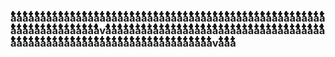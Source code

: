 ### a͋͋͋͋͋͋͋͋͋͋͋͋͋͋͋͋͋͋͋͋͋͋͋͋͋͋͋͋͋͋͋͋͋͋͋͋͋͋͋͋͋͋͋͋͋͋͋͋͋͋͋͋͋͋͋͋͋͋͋͋͋͋͋͋͋͋͋͋͋͋͋͋͋͋͋͋͋͋͋͋͋͋͋͋͋͋͋͋͋͋͋͋͋͋͋͋͋͋͋͋͋͋͋͋͋͋͋͋͋͋͋͋͋͋͋͋͋͋͋͋͋͋͋͋͋͋͋͋͋͋͋͋͋͋͋͋͋͋͋͋͋͋͋͋͋͋͋͋͋͋͋͋͋͋͋͋͋͋͋͋͋͋͋͋͋͋͋͋͋͋͋͋͋͋͋͋͋͋͋͋͋͋͋͋͋͋͋͋͋͋͋a͋͋͋͋͋͋͋͋͋͋͋͋͋͋͋͋͋͋͋͋͋͋͋͋͋͋͋͋͋͋͋͋͋͋͋͋͋͋͋͋͋͋͋͋͋͋͋͋͋͋͋͋͋͋͋͋͋͋͋͋͋͋͋͋͋͋͋͋͋͋͋͋͋͋͋͋͋͋͋͋͋͋͋͋͋͋͋͋͋͋͋͋͋͋͋͋͋͋͋͋͋͋͋͋͋͋͋͋͋͋͋͋͋͋͋͋͋͋͋͋͋͋͋͋͋͋͋͋͋͋͋͋͋͋͋͋͋͋͋͋͋͋͋͋͋͋͋͋͋͋͋͋͋͋͋͋͋͋͋͋͋͋͋͋͋͋͋͋͋͋͋͋͋͋͋͋͋͋͋͋͋͋͋͋͋͋͋͋͋͋͋a͋͋͋͋͋͋͋͋͋͋͋͋͋͋͋͋͋͋͋͋͋͋͋͋͋͋͋͋͋͋͋͋͋͋͋͋͋͋͋͋͋͋͋͋͋͋͋͋͋͋͋͋͋͋͋͋͋͋͋͋͋͋͋͋͋͋͋͋͋͋͋͋͋͋͋͋͋͋͋͋͋͋͋͋͋͋͋͋͋͋͋͋͋͋͋͋͋͋͋͋͋͋͋͋͋͋͋͋͋͋͋͋͋͋͋͋͋͋͋͋͋͋͋͋͋͋͋͋͋͋͋͋͋͋͋͋͋͋͋͋͋͋͋͋͋͋͋͋͋͋͋͋͋͋͋͋͋͋͋͋͋͋͋͋͋͋͋͋͋͋͋͋͋͋͋͋͋͋͋͋͋͋͋͋͋͋͋͋͋͋͋a͋͋͋͋͋͋͋͋͋͋͋͋͋͋͋͋͋͋͋͋͋͋͋͋͋͋͋͋͋͋͋͋͋͋͋͋͋͋͋͋͋͋͋͋͋͋͋͋͋͋͋͋͋͋͋͋͋͋͋͋͋͋͋͋͋͋͋͋͋͋͋͋͋͋͋͋͋͋͋͋͋͋͋͋͋͋͋͋͋͋͋͋͋͋͋͋͋͋͋͋͋͋͋͋͋͋͋͋͋͋͋͋͋͋͋͋͋͋͋͋͋͋͋͋͋͋͋͋͋͋͋͋͋͋͋͋͋͋͋͋͋͋͋͋͋͋͋͋͋͋͋͋͋͋͋͋͋͋͋͋͋͋͋͋͋͋͋͋͋͋͋͋͋͋͋͋͋͋͋͋͋͋͋͋͋͋͋͋͋͋͋a͋͋͋͋͋͋͋͋͋͋͋͋͋͋͋͋͋͋͋͋͋͋͋͋͋͋͋͋͋͋͋͋͋͋͋͋͋͋͋͋͋͋͋͋͋͋͋͋͋͋͋͋͋͋͋͋͋͋͋͋͋͋͋͋͋͋͋͋͋͋͋͋͋͋͋͋͋͋͋͋͋͋͋͋͋͋͋͋͋͋͋͋͋͋͋͋͋͋͋͋͋͋͋͋͋͋͋͋͋͋͋͋͋͋͋͋͋͋͋͋͋͋͋͋͋͋͋͋͋͋͋͋͋͋͋͋͋͋͋͋͋͋͋͋͋͋͋͋͋͋͋͋͋͋͋͋͋͋͋͋͋͋͋͋͋͋͋͋͋͋͋͋͋͋͋͋͋͋͋͋͋͋͋͋͋͋͋͋͋͋͋a͋͋͋͋͋͋͋͋͋͋͋͋͋͋͋͋͋͋͋͋͋͋͋͋͋͋͋͋͋͋͋͋͋͋͋͋͋͋͋͋͋͋͋͋͋͋͋͋͋͋͋͋͋͋͋͋͋͋͋͋͋͋͋͋͋͋͋͋͋͋͋͋͋͋͋͋͋͋͋͋͋͋͋͋͋͋͋͋͋͋͋͋͋͋͋͋͋͋͋͋͋͋͋͋͋͋͋͋͋͋͋͋͋͋͋͋͋͋͋͋͋͋͋͋͋͋͋͋͋͋͋͋͋͋͋͋͋͋͋͋͋͋͋͋͋͋͋͋͋͋͋͋͋͋͋͋͋͋͋͋͋͋͋͋͋͋͋͋͋͋͋͋͋͋͋͋͋͋͋͋͋͋͋͋͋͋͋͋͋͋͋a͋͋͋͋͋͋͋͋͋͋͋͋͋͋͋͋͋͋͋͋͋͋͋͋͋͋͋͋͋͋͋͋͋͋͋͋͋͋͋͋͋͋͋͋͋͋͋͋͋͋͋͋͋͋͋͋͋͋͋͋͋͋͋͋͋͋͋͋͋͋͋͋͋͋͋͋͋͋͋͋͋͋͋͋͋͋͋͋͋͋͋͋͋͋͋͋͋͋͋͋͋͋͋͋͋͋͋͋͋͋͋͋͋͋͋͋͋͋͋͋͋͋͋͋͋͋͋͋͋͋͋͋͋͋͋͋͋͋͋͋͋͋͋͋͋͋͋͋͋͋͋͋͋͋͋͋͋͋͋͋͋͋͋͋͋͋͋͋͋͋͋͋͋͋͋͋͋͋͋͋͋͋͋͋͋͋͋͋͋͋͋a͋͋͋͋͋͋͋͋͋͋͋͋͋͋͋͋͋͋͋͋͋͋͋͋͋͋͋͋͋͋͋͋͋͋͋͋͋͋͋͋͋͋͋͋͋͋͋͋͋͋͋͋͋͋͋͋͋͋͋͋͋͋͋͋͋͋͋͋͋͋͋͋͋͋͋͋͋͋͋͋͋͋͋͋͋͋͋͋͋͋͋͋͋͋͋͋͋͋͋͋͋͋͋͋͋͋͋͋͋͋͋͋͋͋͋͋͋͋͋͋͋͋͋͋͋͋͋͋͋͋͋͋͋͋͋͋͋͋͋͋͋͋͋͋͋͋͋͋͋͋͋͋͋͋͋͋͋͋͋͋͋͋͋͋͋͋͋͋͋͋͋͋͋͋͋͋͋͋͋͋͋͋͋͋͋͋͋͋͋͋͋a͋͋͋͋͋͋͋͋͋͋͋͋͋͋͋͋͋͋͋͋͋͋͋͋͋͋͋͋͋͋͋͋͋͋͋͋͋͋͋͋͋͋͋͋͋͋͋͋͋͋͋͋͋͋͋͋͋͋͋͋͋͋͋͋͋͋͋͋͋͋͋͋͋͋͋͋͋͋͋͋͋͋͋͋͋͋͋͋͋͋͋͋͋͋͋͋͋͋͋͋͋͋͋͋͋͋͋͋͋͋͋͋͋͋͋͋͋͋͋͋͋͋͋͋͋͋͋͋͋͋͋͋͋͋͋͋͋͋͋͋͋͋͋͋͋͋͋͋͋͋͋͋͋͋͋͋͋͋͋͋͋͋͋͋͋͋͋͋͋͋͋͋͋͋͋͋͋͋͋͋͋͋͋͋͋͋͋͋͋͋͋a͋͋͋͋͋͋͋͋͋͋͋͋͋͋͋͋͋͋͋͋͋͋͋͋͋͋͋͋͋͋͋͋͋͋͋͋͋͋͋͋͋͋͋͋͋͋͋͋͋͋͋͋͋͋͋͋͋͋͋͋͋͋͋͋͋͋͋͋͋͋͋͋͋͋͋͋͋͋͋͋͋͋͋͋͋͋͋͋͋͋͋͋͋͋͋͋͋͋͋͋͋͋͋͋͋͋͋͋͋͋͋͋͋͋͋͋͋͋͋͋͋͋͋͋͋͋͋͋͋͋͋͋͋͋͋͋͋͋͋͋͋͋͋͋͋͋͋͋͋͋͋͋͋͋͋͋͋͋͋͋͋͋͋͋͋͋͋͋͋͋͋͋͋͋͋͋͋͋͋͋͋͋͋͋͋͋͋͋͋͋͋a͋͋͋͋͋͋͋͋͋͋͋͋͋͋͋͋͋͋͋͋͋͋͋͋͋͋͋͋͋͋͋͋͋͋͋͋͋͋͋͋͋͋͋͋͋͋͋͋͋͋͋͋͋͋͋͋͋͋͋͋͋͋͋͋͋͋͋͋͋͋͋͋͋͋͋͋͋͋͋͋͋͋͋͋͋͋͋͋͋͋͋͋͋͋͋͋͋͋͋͋͋͋͋͋͋͋͋͋͋͋͋͋͋͋͋͋͋͋͋͋͋͋͋͋͋͋͋͋͋͋͋͋͋͋͋͋͋͋͋͋͋͋͋͋͋͋͋͋͋͋͋͋͋͋͋͋͋͋͋͋͋͋͋͋͋͋͋͋͋͋͋͋͋͋͋͋͋͋͋͋͋͋͋͋͋͋͋͋͋͋͋a͋͋͋͋͋͋͋͋͋͋͋͋͋͋͋͋͋͋͋͋͋͋͋͋͋͋͋͋͋͋͋͋͋͋͋͋͋͋͋͋͋͋͋͋͋͋͋͋͋͋͋͋͋͋͋͋͋͋͋͋͋͋͋͋͋͋͋͋͋͋͋͋͋͋͋͋͋͋͋͋͋͋͋͋͋͋͋͋͋͋͋͋͋͋͋͋͋͋͋͋͋͋͋͋͋͋͋͋͋͋͋͋͋͋͋͋͋͋͋͋͋͋͋͋͋͋͋͋͋͋͋͋͋͋͋͋͋͋͋͋͋͋͋͋͋͋͋͋͋͋͋͋͋͋͋͋͋͋͋͋͋͋͋͋͋͋͋͋͋͋͋͋͋͋͋͋͋͋͋͋͋͋͋͋͋͋͋͋͋͋͋a͋͋͋͋͋͋͋͋͋͋͋͋͋͋͋͋͋͋͋͋͋͋͋͋͋͋͋͋͋͋͋͋͋͋͋͋͋͋͋͋͋͋͋͋͋͋͋͋͋͋͋͋͋͋͋͋͋͋͋͋͋͋͋͋͋͋͋͋͋͋͋͋͋͋͋͋͋͋͋͋͋͋͋͋͋͋͋͋͋͋͋͋͋͋͋͋͋͋͋͋͋͋͋͋͋͋͋͋͋͋͋͋͋͋͋͋͋͋͋͋͋͋͋͋͋͋͋͋͋͋͋͋͋͋͋͋͋͋͋͋͋͋͋͋͋͋͋͋͋͋͋͋͋͋͋͋͋͋͋͋͋͋͋͋͋͋͋͋͋͋͋͋͋͋͋͋͋͋͋͋͋͋͋͋͋͋͋͋͋͋͋a͋͋͋͋͋͋͋͋͋͋͋͋͋͋͋͋͋͋͋͋͋͋͋͋͋͋͋͋͋͋͋͋͋͋͋͋͋͋͋͋͋͋͋͋͋͋͋͋͋͋͋͋͋͋͋͋͋͋͋͋͋͋͋͋͋͋͋͋͋͋͋͋͋͋͋͋͋͋͋͋͋͋͋͋͋͋͋͋͋͋͋͋͋͋͋͋͋͋͋͋͋͋͋͋͋͋͋͋͋͋͋͋͋͋͋͋͋͋͋͋͋͋͋͋͋͋͋͋͋͋͋͋͋͋͋͋͋͋͋͋͋͋͋͋͋͋͋͋͋͋͋͋͋͋͋͋͋͋͋͋͋͋͋͋͋͋͋͋͋͋͋͋͋͋͋͋͋͋͋͋͋͋͋͋͋͋͋͋͋͋͋a͋͋͋͋͋͋͋͋͋͋͋͋͋͋͋͋͋͋͋͋͋͋͋͋͋͋͋͋͋͋͋͋͋͋͋͋͋͋͋͋͋͋͋͋͋͋͋͋͋͋͋͋͋͋͋͋͋͋͋͋͋͋͋͋͋͋͋͋͋͋͋͋͋͋͋͋͋͋͋͋͋͋͋͋͋͋͋͋͋͋͋͋͋͋͋͋͋͋͋͋͋͋͋͋͋͋͋͋͋͋͋͋͋͋͋͋͋͋͋͋͋͋͋͋͋͋͋͋͋͋͋͋͋͋͋͋͋͋͋͋͋͋͋͋͋͋͋͋͋͋͋͋͋͋͋͋͋͋͋͋͋͋͋͋͋͋͋͋͋͋͋͋͋͋͋͋͋͋͋͋͋͋͋͋͋͋͋͋͋͋͋a͋͋͋͋͋͋͋͋͋͋͋͋͋͋͋͋͋͋͋͋͋͋͋͋͋͋͋͋͋͋͋͋͋͋͋͋͋͋͋͋͋͋͋͋͋͋͋͋͋͋͋͋͋͋͋͋͋͋͋͋͋͋͋͋͋͋͋͋͋͋͋͋͋͋͋͋͋͋͋͋͋͋͋͋͋͋͋͋͋͋͋͋͋͋͋͋͋͋͋͋͋͋͋͋͋͋͋͋͋͋͋͋͋͋͋͋͋͋͋͋͋͋͋͋͋͋͋͋͋͋͋͋͋͋͋͋͋͋͋͋͋͋͋͋͋͋͋͋͋͋͋͋͋͋͋͋͋͋͋͋͋͋͋͋͋͋͋͋͋͋͋͋͋͋͋͋͋͋͋͋͋͋͋͋͋͋͋͋͋͋͋a͋͋͋͋͋͋͋͋͋͋͋͋͋͋͋͋͋͋͋͋͋͋͋͋͋͋͋͋͋͋͋͋͋͋͋͋͋͋͋͋͋͋͋͋͋͋͋͋͋͋͋͋͋͋͋͋͋͋͋͋͋͋͋͋͋͋͋͋͋͋͋͋͋͋͋͋͋͋͋͋͋͋͋͋͋͋͋͋͋͋͋͋͋͋͋͋͋͋͋͋͋͋͋͋͋͋͋͋͋͋͋͋͋͋͋͋͋͋͋͋͋͋͋͋͋͋͋͋͋͋͋͋͋͋͋͋͋͋͋͋͋͋͋͋͋͋͋͋͋͋͋͋͋͋͋͋͋͋͋͋͋͋͋͋͋͋͋͋͋͋͋͋͋͋͋͋͋͋͋͋͋͋͋͋͋͋͋͋͋͋͋a͋͋͋͋͋͋͋͋͋͋͋͋͋͋͋͋͋͋͋͋͋͋͋͋͋͋͋͋͋͋͋͋͋͋͋͋͋͋͋͋͋͋͋͋͋͋͋͋͋͋͋͋͋͋͋͋͋͋͋͋͋͋͋͋͋͋͋͋͋͋͋͋͋͋͋͋͋͋͋͋͋͋͋͋͋͋͋͋͋͋͋͋͋͋͋͋͋͋͋͋͋͋͋͋͋͋͋͋͋͋͋͋͋͋͋͋͋͋͋͋͋͋͋͋͋͋͋͋͋͋͋͋͋͋͋͋͋͋͋͋͋͋͋͋͋͋͋͋͋͋͋͋͋͋͋͋͋͋͋͋͋͋͋͋͋͋͋͋͋͋͋͋͋͋͋͋͋͋͋͋͋͋͋͋͋͋͋͋͋͋͋a͋͋͋͋͋͋͋͋͋͋͋͋͋͋͋͋͋͋͋͋͋͋͋͋͋͋͋͋͋͋͋͋͋͋͋͋͋͋͋͋͋͋͋͋͋͋͋͋͋͋͋͋͋͋͋͋͋͋͋͋͋͋͋͋͋͋͋͋͋͋͋͋͋͋͋͋͋͋͋͋͋͋͋͋͋͋͋͋͋͋͋͋͋͋͋͋͋͋͋͋͋͋͋͋͋͋͋͋͋͋͋͋͋͋͋͋͋͋͋͋͋͋͋͋͋͋͋͋͋͋͋͋͋͋͋͋͋͋͋͋͋͋͋͋͋͋͋͋͋͋͋͋͋͋͋͋͋͋͋͋͋͋͋͋͋͋͋͋͋͋͋͋͋͋͋͋͋͋͋͋͋͋͋͋͋͋͋͋͋͋͋a͋͋͋͋͋͋͋͋͋͋͋͋͋͋͋͋͋͋͋͋͋͋͋͋͋͋͋͋͋͋͋͋͋͋͋͋͋͋͋͋͋͋͋͋͋͋͋͋͋͋͋͋͋͋͋͋͋͋͋͋͋͋͋͋͋͋͋͋͋͋͋͋͋͋͋͋͋͋͋͋͋͋͋͋͋͋͋͋͋͋͋͋͋͋͋͋͋͋͋͋͋͋͋͋͋͋͋͋͋͋͋͋͋͋͋͋͋͋͋͋͋͋͋͋͋͋͋͋͋͋͋͋͋͋͋͋͋͋͋͋͋͋͋͋͋͋͋͋͋͋͋͋͋͋͋͋͋͋͋͋͋͋͋͋͋͋͋͋͋͋͋͋͋͋͋͋͋͋͋͋͋͋͋͋͋͋͋͋͋͋͋a͋͋͋͋͋͋͋͋͋͋͋͋͋͋͋͋͋͋͋͋͋͋͋͋͋͋͋͋͋͋͋͋͋͋͋͋͋͋͋͋͋͋͋͋͋͋͋͋͋͋͋͋͋͋͋͋͋͋͋͋͋͋͋͋͋͋͋͋͋͋͋͋͋͋͋͋͋͋͋͋͋͋͋͋͋͋͋͋͋͋͋͋͋͋͋͋͋͋͋͋͋͋͋͋͋͋͋͋͋͋͋͋͋͋͋͋͋͋͋͋͋͋͋͋͋͋͋͋͋͋͋͋͋͋͋͋͋͋͋͋͋͋͋͋͋͋͋͋͋͋͋͋͋͋͋͋͋͋͋͋͋͋͋͋͋͋͋͋͋͋͋͋͋͋͋͋͋͋͋͋͋͋͋͋͋͋͋͋͋͋͋a͋͋͋͋͋͋͋͋͋͋͋͋͋͋͋͋͋͋͋͋͋͋͋͋͋͋͋͋͋͋͋͋͋͋͋͋͋͋͋͋͋͋͋͋͋͋͋͋͋͋͋͋͋͋͋͋͋͋͋͋͋͋͋͋͋͋͋͋͋͋͋͋͋͋͋͋͋͋͋͋͋͋͋͋͋͋͋͋͋͋͋͋͋͋͋͋͋͋͋͋͋͋͋͋͋͋͋͋͋͋͋͋͋͋͋͋͋͋͋͋͋͋͋͋͋͋͋͋͋͋͋͋͋͋͋͋͋͋͋͋͋͋͋͋͋͋͋͋͋͋͋͋͋͋͋͋͋͋͋͋͋͋͋͋͋͋͋͋͋͋͋͋͋͋͋͋͋͋͋͋͋͋͋͋͋͋͋͋͋͋͋a͋͋͋͋͋͋͋͋͋͋͋͋͋͋͋͋͋͋͋͋͋͋͋͋͋͋͋͋͋͋͋͋͋͋͋͋͋͋͋͋͋͋͋͋͋͋͋͋͋͋͋͋͋͋͋͋͋͋͋͋͋͋͋͋͋͋͋͋͋͋͋͋͋͋͋͋͋͋͋͋͋͋͋͋͋͋͋͋͋͋͋͋͋͋͋͋͋͋͋͋͋͋͋͋͋͋͋͋͋͋͋͋͋͋͋͋͋͋͋͋͋͋͋͋͋͋͋͋͋͋͋͋͋͋͋͋͋͋͋͋͋͋͋͋͋͋͋͋͋͋͋͋͋͋͋͋͋͋͋͋͋͋͋͋͋͋͋͋͋͋͋͋͋͋͋͋͋͋͋͋͋͋͋͋͋͋͋͋͋͋͋a͋͋͋͋͋͋͋͋͋͋͋͋͋͋͋͋͋͋͋͋͋͋͋͋͋͋͋͋͋͋͋͋͋͋͋͋͋͋͋͋͋͋͋͋͋͋͋͋͋͋͋͋͋͋͋͋͋͋͋͋͋͋͋͋͋͋͋͋͋͋͋͋͋͋͋͋͋͋͋͋͋͋͋͋͋͋͋͋͋͋͋͋͋͋͋͋͋͋͋͋͋͋͋͋͋͋͋͋͋͋͋͋͋͋͋͋͋͋͋͋͋͋͋͋͋͋͋͋͋͋͋͋͋͋͋͋͋͋͋͋͋͋͋͋͋͋͋͋͋͋͋͋͋͋͋͋͋͋͋͋͋͋͋͋͋͋͋͋͋͋͋͋͋͋͋͋͋͋͋͋͋͋͋͋͋͋͋͋͋͋͋a͋͋͋͋͋͋͋͋͋͋͋͋͋͋͋͋͋͋͋͋͋͋͋͋͋͋͋͋͋͋͋͋͋͋͋͋͋͋͋͋͋͋͋͋͋͋͋͋͋͋͋͋͋͋͋͋͋͋͋͋͋͋͋͋͋͋͋͋͋͋͋͋͋͋͋͋͋͋͋͋͋͋͋͋͋͋͋͋͋͋͋͋͋͋͋͋͋͋͋͋͋͋͋͋͋͋͋͋͋͋͋͋͋͋͋͋͋͋͋͋͋͋͋͋͋͋͋͋͋͋͋͋͋͋͋͋͋͋͋͋͋͋͋͋͋͋͋͋͋͋͋͋͋͋͋͋͋͋͋͋͋͋͋͋͋͋͋͋͋͋͋͋͋͋͋͋͋͋͋͋͋͋͋͋͋͋͋͋͋͋͋a͋͋͋͋͋͋͋͋͋͋͋͋͋͋͋͋͋͋͋͋͋͋͋͋͋͋͋͋͋͋͋͋͋͋͋͋͋͋͋͋͋͋͋͋͋͋͋͋͋͋͋͋͋͋͋͋͋͋͋͋͋͋͋͋͋͋͋͋͋͋͋͋͋͋͋͋͋͋͋͋͋͋͋͋͋͋͋͋͋͋͋͋͋͋͋͋͋͋͋͋͋͋͋͋͋͋͋͋͋͋͋͋͋͋͋͋͋͋͋͋͋͋͋͋͋͋͋͋͋͋͋͋͋͋͋͋͋͋͋͋͋͋͋͋͋͋͋͋͋͋͋͋͋͋͋͋͋͋͋͋͋͋͋͋͋͋͋͋͋͋͋͋͋͋͋͋͋͋͋͋͋͋͋͋͋͋͋͋͋͋͋a͋͋͋͋͋͋͋͋͋͋͋͋͋͋͋͋͋͋͋͋͋͋͋͋͋͋͋͋͋͋͋͋͋͋͋͋͋͋͋͋͋͋͋͋͋͋͋͋͋͋͋͋͋͋͋͋͋͋͋͋͋͋͋͋͋͋͋͋͋͋͋͋͋͋͋͋͋͋͋͋͋͋͋͋͋͋͋͋͋͋͋͋͋͋͋͋͋͋͋͋͋͋͋͋͋͋͋͋͋͋͋͋͋͋͋͋͋͋͋͋͋͋͋͋͋͋͋͋͋͋͋͋͋͋͋͋͋͋͋͋͋͋͋͋͋͋͋͋͋͋͋͋͋͋͋͋͋͋͋͋͋͋͋͋͋͋͋͋͋͋͋͋͋͋͋͋͋͋͋͋͋͋͋͋͋͋͋͋͋͋͋a͋͋͋͋͋͋͋͋͋͋͋͋͋͋͋͋͋͋͋͋͋͋͋͋͋͋͋͋͋͋͋͋͋͋͋͋͋͋͋͋͋͋͋͋͋͋͋͋͋͋͋͋͋͋͋͋͋͋͋͋͋͋͋͋͋͋͋͋͋͋͋͋͋͋͋͋͋͋͋͋͋͋͋͋͋͋͋͋͋͋͋͋͋͋͋͋͋͋͋͋͋͋͋͋͋͋͋͋͋͋͋͋͋͋͋͋͋͋͋͋͋͋͋͋͋͋͋͋͋͋͋͋͋͋͋͋͋͋͋͋͋͋͋͋͋͋͋͋͋͋͋͋͋͋͋͋͋͋͋͋͋͋͋͋͋͋͋͋͋͋͋͋͋͋͋͋͋͋͋͋͋͋͋͋͋͋͋͋͋͋͋a͋͋͋͋͋͋͋͋͋͋͋͋͋͋͋͋͋͋͋͋͋͋͋͋͋͋͋͋͋͋͋͋͋͋͋͋͋͋͋͋͋͋͋͋͋͋͋͋͋͋͋͋͋͋͋͋͋͋͋͋͋͋͋͋͋͋͋͋͋͋͋͋͋͋͋͋͋͋͋͋͋͋͋͋͋͋͋͋͋͋͋͋͋͋͋͋͋͋͋͋͋͋͋͋͋͋͋͋͋͋͋͋͋͋͋͋͋͋͋͋͋͋͋͋͋͋͋͋͋͋͋͋͋͋͋͋͋͋͋͋͋͋͋͋͋͋͋͋͋͋͋͋͋͋͋͋͋͋͋͋͋͋͋͋͋͋͋͋͋͋͋͋͋͋͋͋͋͋͋͋͋͋͋͋͋͋͋͋͋͋͋a͋͋͋͋͋͋͋͋͋͋͋͋͋͋͋͋͋͋͋͋͋͋͋͋͋͋͋͋͋͋͋͋͋͋͋͋͋͋͋͋͋͋͋͋͋͋͋͋͋͋͋͋͋͋͋͋͋͋͋͋͋͋͋͋͋͋͋͋͋͋͋͋͋͋͋͋͋͋͋͋͋͋͋͋͋͋͋͋͋͋͋͋͋͋͋͋͋͋͋͋͋͋͋͋͋͋͋͋͋͋͋͋͋͋͋͋͋͋͋͋͋͋͋͋͋͋͋͋͋͋͋͋͋͋͋͋͋͋͋͋͋͋͋͋͋͋͋͋͋͋͋͋͋͋͋͋͋͋͋͋͋͋͋͋͋͋͋͋͋͋͋͋͋͋͋͋͋͋͋͋͋͋͋͋͋͋͋͋͋͋͋a͋͋͋͋͋͋͋͋͋͋͋͋͋͋͋͋͋͋͋͋͋͋͋͋͋͋͋͋͋͋͋͋͋͋͋͋͋͋͋͋͋͋͋͋͋͋͋͋͋͋͋͋͋͋͋͋͋͋͋͋͋͋͋͋͋͋͋͋͋͋͋͋͋͋͋͋͋͋͋͋͋͋͋͋͋͋͋͋͋͋͋͋͋͋͋͋͋͋͋͋͋͋͋͋͋͋͋͋͋͋͋͋͋͋͋͋͋͋͋͋͋͋͋͋͋͋͋͋͋͋͋͋͋͋͋͋͋͋͋͋͋͋͋͋͋͋͋͋͋͋͋͋͋͋͋͋͋͋͋͋͋͋͋͋͋͋͋͋͋͋͋͋͋͋͋͋͋͋͋͋͋͋͋͋͋͋͋͋͋͋͋a͋͋͋͋͋͋͋͋͋͋͋͋͋͋͋͋͋͋͋͋͋͋͋͋͋͋͋͋͋͋͋͋͋͋͋͋͋͋͋͋͋͋͋͋͋͋͋͋͋͋͋͋͋͋͋͋͋͋͋͋͋͋͋͋͋͋͋͋͋͋͋͋͋͋͋͋͋͋͋͋͋͋͋͋͋͋͋͋͋͋͋͋͋͋͋͋͋͋͋͋͋͋͋͋͋͋͋͋͋͋͋͋͋͋͋͋͋͋͋͋͋͋͋͋͋͋͋͋͋͋͋͋͋͋͋͋͋͋͋͋͋͋͋͋͋͋͋͋͋͋͋͋͋͋͋͋͋͋͋͋͋͋͋͋͋͋͋͋͋͋͋͋͋͋͋͋͋͋͋͋͋͋͋͋͋͋͋͋͋͋͋a͋͋͋͋͋͋͋͋͋͋͋͋͋͋͋͋͋͋͋͋͋͋͋͋͋͋͋͋͋͋͋͋͋͋͋͋͋͋͋͋͋͋͋͋͋͋͋͋͋͋͋͋͋͋͋͋͋͋͋͋͋͋͋͋͋͋͋͋͋͋͋͋͋͋͋͋͋͋͋͋͋͋͋͋͋͋͋͋͋͋͋͋͋͋͋͋͋͋͋͋͋͋͋͋͋͋͋͋͋͋͋͋͋͋͋͋͋͋͋͋͋͋͋͋͋͋͋͋͋͋͋͋͋͋͋͋͋͋͋͋͋͋͋͋͋͋͋͋͋͋͋͋͋͋͋͋͋͋͋͋͋͋͋͋͋͋͋͋͋͋͋͋͋͋͋͋͋͋͋͋͋͋͋͋͋͋͋͋͋͋͋a͋͋͋͋͋͋͋͋͋͋͋͋͋͋͋͋͋͋͋͋͋͋͋͋͋͋͋͋͋͋͋͋͋͋͋͋͋͋͋͋͋͋͋͋͋͋͋͋͋͋͋͋͋͋͋͋͋͋͋͋͋͋͋͋͋͋͋͋͋͋͋͋͋͋͋͋͋͋͋͋͋͋͋͋͋͋͋͋͋͋͋͋͋͋͋͋͋͋͋͋͋͋͋͋͋͋͋͋͋͋͋͋͋͋͋͋͋͋͋͋͋͋͋͋͋͋͋͋͋͋͋͋͋͋͋͋͋͋͋͋͋͋͋͋͋͋͋͋͋͋͋͋͋͋͋͋͋͋͋͋͋͋͋͋͋͋͋͋͋͋͋͋͋͋͋͋͋͋͋͋͋͋͋͋͋͋͋͋͋͋͋a͋͋͋͋͋͋͋͋͋͋͋͋͋͋͋͋͋͋͋͋͋͋͋͋͋͋͋͋͋͋͋͋͋͋͋͋͋͋͋͋͋͋͋͋͋͋͋͋͋͋͋͋͋͋͋͋͋͋͋͋͋͋͋͋͋͋͋͋͋͋͋͋͋͋͋͋͋͋͋͋͋͋͋͋͋͋͋͋͋͋͋͋͋͋͋͋͋͋͋͋͋͋͋͋͋͋͋͋͋͋͋͋͋͋͋͋͋͋͋͋͋͋͋͋͋͋͋͋͋͋͋͋͋͋͋͋͋͋͋͋͋͋͋͋͋͋͋͋͋͋͋͋͋͋͋͋͋͋͋͋͋͋͋͋͋͋͋͋͋͋͋͋͋͋͋͋͋͋͋͋͋͋͋͋͋͋͋͋͋͋͋a͋͋͋͋͋͋͋͋͋͋͋͋͋͋͋͋͋͋͋͋͋͋͋͋͋͋͋͋͋͋͋͋͋͋͋͋͋͋͋͋͋͋͋͋͋͋͋͋͋͋͋͋͋͋͋͋͋͋͋͋͋͋͋͋͋͋͋͋͋͋͋͋͋͋͋͋͋͋͋͋͋͋͋͋͋͋͋͋͋͋͋͋͋͋͋͋͋͋͋͋͋͋͋͋͋͋͋͋͋͋͋͋͋͋͋͋͋͋͋͋͋͋͋͋͋͋͋͋͋͋͋͋͋͋͋͋͋͋͋͋͋͋͋͋͋͋͋͋͋͋͋͋͋͋͋͋͋͋͋͋͋͋͋͋͋͋͋͋͋͋͋͋͋͋͋͋͋͋͋͋͋͋͋͋͋͋͋͋͋͋͋a͋͋͋͋͋͋͋͋͋͋͋͋͋͋͋͋͋͋͋͋͋͋͋͋͋͋͋͋͋͋͋͋͋͋͋͋͋͋͋͋͋͋͋͋͋͋͋͋͋͋͋͋͋͋͋͋͋͋͋͋͋͋͋͋͋͋͋͋͋͋͋͋͋͋͋͋͋͋͋͋͋͋͋͋͋͋͋͋͋͋͋͋͋͋͋͋͋͋͋͋͋͋͋͋͋͋͋͋͋͋͋͋͋͋͋͋͋͋͋͋͋͋͋͋͋͋͋͋͋͋͋͋͋͋͋͋͋͋͋͋͋͋͋͋͋͋͋͋͋͋͋͋͋͋͋͋͋͋͋͋͋͋͋͋͋͋͋͋͋͋͋͋͋͋͋͋͋͋͋͋͋͋͋͋͋͋͋͋͋͋͋a͋͋͋͋͋͋͋͋͋͋͋͋͋͋͋͋͋͋͋͋͋͋͋͋͋͋͋͋͋͋͋͋͋͋͋͋͋͋͋͋͋͋͋͋͋͋͋͋͋͋͋͋͋͋͋͋͋͋͋͋͋͋͋͋͋͋͋͋͋͋͋͋͋͋͋͋͋͋͋͋͋͋͋͋͋͋͋͋͋͋͋͋͋͋͋͋͋͋͋͋͋͋͋͋͋͋͋͋͋͋͋͋͋͋͋͋͋͋͋͋͋͋͋͋͋͋͋͋͋͋͋͋͋͋͋͋͋͋͋͋͋͋͋͋͋͋͋͋͋͋͋͋͋͋͋͋͋͋͋͋͋͋͋͋͋͋͋͋͋͋͋͋͋͋͋͋͋͋͋͋͋͋͋͋͋͋͋͋͋͋͋a͋͋͋͋͋͋͋͋͋͋͋͋͋͋͋͋͋͋͋͋͋͋͋͋͋͋͋͋͋͋͋͋͋͋͋͋͋͋͋͋͋͋͋͋͋͋͋͋͋͋͋͋͋͋͋͋͋͋͋͋͋͋͋͋͋͋͋͋͋͋͋͋͋͋͋͋͋͋͋͋͋͋͋͋͋͋͋͋͋͋͋͋͋͋͋͋͋͋͋͋͋͋͋͋͋͋͋͋͋͋͋͋͋͋͋͋͋͋͋͋͋͋͋͋͋͋͋͋͋͋͋͋͋͋͋͋͋͋͋͋͋͋͋͋͋͋͋͋͋͋͋͋͋͋͋͋͋͋͋͋͋͋͋͋͋͋͋͋͋͋͋͋͋͋͋͋͋͋͋͋͋͋͋͋͋͋͋͋͋͋͋a͋͋͋͋͋͋͋͋͋͋͋͋͋͋͋͋͋͋͋͋͋͋͋͋͋͋͋͋͋͋͋͋͋͋͋͋͋͋͋͋͋͋͋͋͋͋͋͋͋͋͋͋͋͋͋͋͋͋͋͋͋͋͋͋͋͋͋͋͋͋͋͋͋͋͋͋͋͋͋͋͋͋͋͋͋͋͋͋͋͋͋͋͋͋͋͋͋͋͋͋͋͋͋͋͋͋͋͋͋͋͋͋͋͋͋͋͋͋͋͋͋͋͋͋͋͋͋͋͋͋͋͋͋͋͋͋͋͋͋͋͋͋͋͋͋͋͋͋͋͋͋͋͋͋͋͋͋͋͋͋͋͋͋͋͋͋͋͋͋͋͋͋͋͋͋͋͋͋͋͋͋͋͋͋͋͋͋͋͋͋͋a͋͋͋͋͋͋͋͋͋͋͋͋͋͋͋͋͋͋͋͋͋͋͋͋͋͋͋͋͋͋͋͋͋͋͋͋͋͋͋͋͋͋͋͋͋͋͋͋͋͋͋͋͋͋͋͋͋͋͋͋͋͋͋͋͋͋͋͋͋͋͋͋͋͋͋͋͋͋͋͋͋͋͋͋͋͋͋͋͋͋͋͋͋͋͋͋͋͋͋͋͋͋͋͋͋͋͋͋͋͋͋͋͋͋͋͋͋͋͋͋͋͋͋͋͋͋͋͋͋͋͋͋͋͋͋͋͋͋͋͋͋͋͋͋͋͋͋͋͋͋͋͋͋͋͋͋͋͋͋͋͋͋͋͋͋͋͋͋͋͋͋͋͋͋͋͋͋͋͋͋͋͋͋͋͋͋͋͋͋͋͋a͋͋͋͋͋͋͋͋͋͋͋͋͋͋͋͋͋͋͋͋͋͋͋͋͋͋͋͋͋͋͋͋͋͋͋͋͋͋͋͋͋͋͋͋͋͋͋͋͋͋͋͋͋͋͋͋͋͋͋͋͋͋͋͋͋͋͋͋͋͋͋͋͋͋͋͋͋͋͋͋͋͋͋͋͋͋͋͋͋͋͋͋͋͋͋͋͋͋͋͋͋͋͋͋͋͋͋͋͋͋͋͋͋͋͋͋͋͋͋͋͋͋͋͋͋͋͋͋͋͋͋͋͋͋͋͋͋͋͋͋͋͋͋͋͋͋͋͋͋͋͋͋͋͋͋͋͋͋͋͋͋͋͋͋͋͋͋͋͋͋͋͋͋͋͋͋͋͋͋͋͋͋͋͋͋͋͋͋͋͋͋a͋͋͋͋͋͋͋͋͋͋͋͋͋͋͋͋͋͋͋͋͋͋͋͋͋͋͋͋͋͋͋͋͋͋͋͋͋͋͋͋͋͋͋͋͋͋͋͋͋͋͋͋͋͋͋͋͋͋͋͋͋͋͋͋͋͋͋͋͋͋͋͋͋͋͋͋͋͋͋͋͋͋͋͋͋͋͋͋͋͋͋͋͋͋͋͋͋͋͋͋͋͋͋͋͋͋͋͋͋͋͋͋͋͋͋͋͋͋͋͋͋͋͋͋͋͋͋͋͋͋͋͋͋͋͋͋͋͋͋͋͋͋͋͋͋͋͋͋͋͋͋͋͋͋͋͋͋͋͋͋͋͋͋͋͋͋͋͋͋͋͋͋͋͋͋͋͋͋͋͋͋͋͋͋͋͋͋͋͋͋͋a͋͋͋͋͋͋͋͋͋͋͋͋͋͋͋͋͋͋͋͋͋͋͋͋͋͋͋͋͋͋͋͋͋͋͋͋͋͋͋͋͋͋͋͋͋͋͋͋͋͋͋͋͋͋͋͋͋͋͋͋͋͋͋͋͋͋͋͋͋͋͋͋͋͋͋͋͋͋͋͋͋͋͋͋͋͋͋͋͋͋͋͋͋͋͋͋͋͋͋͋͋͋͋͋͋͋͋͋͋͋͋͋͋͋͋͋͋͋͋͋͋͋͋͋͋͋͋͋͋͋͋͋͋͋͋͋͋͋͋͋͋͋͋͋͋͋͋͋͋͋͋͋͋͋͋͋͋͋͋͋͋͋͋͋͋͋͋͋͋͋͋͋͋͋͋͋͋͋͋͋͋͋͋͋͋͋͋͋͋͋͋a͋͋͋͋͋͋͋͋͋͋͋͋͋͋͋͋͋͋͋͋͋͋͋͋͋͋͋͋͋͋͋͋͋͋͋͋͋͋͋͋͋͋͋͋͋͋͋͋͋͋͋͋͋͋͋͋͋͋͋͋͋͋͋͋͋͋͋͋͋͋͋͋͋͋͋͋͋͋͋͋͋͋͋͋͋͋͋͋͋͋͋͋͋͋͋͋͋͋͋͋͋͋͋͋͋͋͋͋͋͋͋͋͋͋͋͋͋͋͋͋͋͋͋͋͋͋͋͋͋͋͋͋͋͋͋͋͋͋͋͋͋͋͋͋͋͋͋͋͋͋͋͋͋͋͋͋͋͋͋͋͋͋͋͋͋͋͋͋͋͋͋͋͋͋͋͋͋͋͋͋͋͋͋͋͋͋͋͋͋͋͋a͋͋͋͋͋͋͋͋͋͋͋͋͋͋͋͋͋͋͋͋͋͋͋͋͋͋͋͋͋͋͋͋͋͋͋͋͋͋͋͋͋͋͋͋͋͋͋͋͋͋͋͋͋͋͋͋͋͋͋͋͋͋͋͋͋͋͋͋͋͋͋͋͋͋͋͋͋͋͋͋͋͋͋͋͋͋͋͋͋͋͋͋͋͋͋͋͋͋͋͋͋͋͋͋͋͋͋͋͋͋͋͋͋͋͋͋͋͋͋͋͋͋͋͋͋͋͋͋͋͋͋͋͋͋͋͋͋͋͋͋͋͋͋͋͋͋͋͋͋͋͋͋͋͋͋͋͋͋͋͋͋͋͋͋͋͋͋͋͋͋͋͋͋͋͋͋͋͋͋͋͋͋͋͋͋͋͋͋͋͋͋a͋͋͋͋͋͋͋͋͋͋͋͋͋͋͋͋͋͋͋͋͋͋͋͋͋͋͋͋͋͋͋͋͋͋͋͋͋͋͋͋͋͋͋͋͋͋͋͋͋͋͋͋͋͋͋͋͋͋͋͋͋͋͋͋͋͋͋͋͋͋͋͋͋͋͋͋͋͋͋͋͋͋͋͋͋͋͋͋͋͋͋͋͋͋͋͋͋͋͋͋͋͋͋͋͋͋͋͋͋͋͋͋͋͋͋͋͋͋͋͋͋͋͋͋͋͋͋͋͋͋͋͋͋͋͋͋͋͋͋͋͋͋͋͋͋͋͋͋͋͋͋͋͋͋͋͋͋͋͋͋͋͋͋͋͋͋͋͋͋͋͋͋͋͋͋͋͋͋͋͋͋͋͋͋͋͋͋͋͋͋͋a͋͋͋͋͋͋͋͋͋͋͋͋͋͋͋͋͋͋͋͋͋͋͋͋͋͋͋͋͋͋͋͋͋͋͋͋͋͋͋͋͋͋͋͋͋͋͋͋͋͋͋͋͋͋͋͋͋͋͋͋͋͋͋͋͋͋͋͋͋͋͋͋͋͋͋͋͋͋͋͋͋͋͋͋͋͋͋͋͋͋͋͋͋͋͋͋͋͋͋͋͋͋͋͋͋͋͋͋͋͋͋͋͋͋͋͋͋͋͋͋͋͋͋͋͋͋͋͋͋͋͋͋͋͋͋͋͋͋͋͋͋͋͋͋͋͋͋͋͋͋͋͋͋͋͋͋͋͋͋͋͋͋͋͋͋͋͋͋͋͋͋͋͋͋͋͋͋͋͋͋͋͋͋͋͋͋͋͋͋͋͋a͋͋͋͋͋͋͋͋͋͋͋͋͋͋͋͋͋͋͋͋͋͋͋͋͋͋͋͋͋͋͋͋͋͋͋͋͋͋͋͋͋͋͋͋͋͋͋͋͋͋͋͋͋͋͋͋͋͋͋͋͋͋͋͋͋͋͋͋͋͋͋͋͋͋͋͋͋͋͋͋͋͋͋͋͋͋͋͋͋͋͋͋͋͋͋͋͋͋͋͋͋͋͋͋͋͋͋͋͋͋͋͋͋͋͋͋͋͋͋͋͋͋͋͋͋͋͋͋͋͋͋͋͋͋͋͋͋͋͋͋͋͋͋͋͋͋͋͋͋͋͋͋͋͋͋͋͋͋͋͋͋͋͋͋͋͋͋͋͋͋͋͋͋͋͋͋͋͋͋͋͋͋͋͋͋͋͋͋͋͋͋a͋͋͋͋͋͋͋͋͋͋͋͋͋͋͋͋͋͋͋͋͋͋͋͋͋͋͋͋͋͋͋͋͋͋͋͋͋͋͋͋͋͋͋͋͋͋͋͋͋͋͋͋͋͋͋͋͋͋͋͋͋͋͋͋͋͋͋͋͋͋͋͋͋͋͋͋͋͋͋͋͋͋͋͋͋͋͋͋͋͋͋͋͋͋͋͋͋͋͋͋͋͋͋͋͋͋͋͋͋͋͋͋͋͋͋͋͋͋͋͋͋͋͋͋͋͋͋͋͋͋͋͋͋͋͋͋͋͋͋͋͋͋͋͋͋͋͋͋͋͋͋͋͋͋͋͋͋͋͋͋͋͋͋͋͋͋͋͋͋͋͋͋͋͋͋͋͋͋͋͋͋͋͋͋͋͋͋͋͋͋͋a͋͋͋͋͋͋͋͋͋͋͋͋͋͋͋͋͋͋͋͋͋͋͋͋͋͋͋͋͋͋͋͋͋͋͋͋͋͋͋͋͋͋͋͋͋͋͋͋͋͋͋͋͋͋͋͋͋͋͋͋͋͋͋͋͋͋͋͋͋͋͋͋͋͋͋͋͋͋͋͋͋͋͋͋͋͋͋͋͋͋͋͋͋͋͋͋͋͋͋͋͋͋͋͋͋͋͋͋͋͋͋͋͋͋͋͋͋͋͋͋͋͋͋͋͋͋͋͋͋͋͋͋͋͋͋͋͋͋͋͋͋͋͋͋͋͋͋͋͋͋͋͋͋͋͋͋͋͋͋͋͋͋͋͋͋͋͋͋͋͋͋͋͋͋͋͋͋͋͋͋͋͋͋͋͋͋͋͋͋͋͋a͋͋͋͋͋͋͋͋͋͋͋͋͋͋͋͋͋͋͋͋͋͋͋͋͋͋͋͋͋͋͋͋͋͋͋͋͋͋͋͋͋͋͋͋͋͋͋͋͋͋͋͋͋͋͋͋͋͋͋͋͋͋͋͋͋͋͋͋͋͋͋͋͋͋͋͋͋͋͋͋͋͋͋͋͋͋͋͋͋͋͋͋͋͋͋͋͋͋͋͋͋͋͋͋͋͋͋͋͋͋͋͋͋͋͋͋͋͋͋͋͋͋͋͋͋͋͋͋͋͋͋͋͋͋͋͋͋͋͋͋͋͋͋͋͋͋͋͋͋͋͋͋͋͋͋͋͋͋͋͋͋͋͋͋͋͋͋͋͋͋͋͋͋͋͋͋͋͋͋͋͋͋͋͋͋͋͋͋͋͋͋a͋͋͋͋͋͋͋͋͋͋͋͋͋͋͋͋͋͋͋͋͋͋͋͋͋͋͋͋͋͋͋͋͋͋͋͋͋͋͋͋͋͋͋͋͋͋͋͋͋͋͋͋͋͋͋͋͋͋͋͋͋͋͋͋͋͋͋͋͋͋͋͋͋͋͋͋͋͋͋͋͋͋͋͋͋͋͋͋͋͋͋͋͋͋͋͋͋͋͋͋͋͋͋͋͋͋͋͋͋͋͋͋͋͋͋͋͋͋͋͋͋͋͋͋͋͋͋͋͋͋͋͋͋͋͋͋͋͋͋͋͋͋͋͋͋͋͋͋͋͋͋͋͋͋͋͋͋͋͋͋͋͋͋͋͋͋͋͋͋͋͋͋͋͋͋͋͋͋͋͋͋͋͋͋͋͋͋͋͋͋͋a͋͋͋͋͋͋͋͋͋͋͋͋͋͋͋͋͋͋͋͋͋͋͋͋͋͋͋͋͋͋͋͋͋͋͋͋͋͋͋͋͋͋͋͋͋͋͋͋͋͋͋͋͋͋͋͋͋͋͋͋͋͋͋͋͋͋͋͋͋͋͋͋͋͋͋͋͋͋͋͋͋͋͋͋͋͋͋͋͋͋͋͋͋͋͋͋͋͋͋͋͋͋͋͋͋͋͋͋͋͋͋͋͋͋͋͋͋͋͋͋͋͋͋͋͋͋͋͋͋͋͋͋͋͋͋͋͋͋͋͋͋͋͋͋͋͋͋͋͋͋͋͋͋͋͋͋͋͋͋͋͋͋͋͋͋͋͋͋͋͋͋͋͋͋͋͋͋͋͋͋͋͋͋͋͋͋͋͋͋͋͋a͋͋͋͋͋͋͋͋͋͋͋͋͋͋͋͋͋͋͋͋͋͋͋͋͋͋͋͋͋͋͋͋͋͋͋͋͋͋͋͋͋͋͋͋͋͋͋͋͋͋͋͋͋͋͋͋͋͋͋͋͋͋͋͋͋͋͋͋͋͋͋͋͋͋͋͋͋͋͋͋͋͋͋͋͋͋͋͋͋͋͋͋͋͋͋͋͋͋͋͋͋͋͋͋͋͋͋͋͋͋͋͋͋͋͋͋͋͋͋͋͋͋͋͋͋͋͋͋͋͋͋͋͋͋͋͋͋͋͋͋͋͋͋͋͋͋͋͋͋͋͋͋͋͋͋͋͋͋͋͋͋͋͋͋͋͋͋͋͋͋͋͋͋͋͋͋͋͋͋͋͋͋͋͋͋͋͋͋͋͋͋a͋͋͋͋͋͋͋͋͋͋͋͋͋͋͋͋͋͋͋͋͋͋͋͋͋͋͋͋͋͋͋͋͋͋͋͋͋͋͋͋͋͋͋͋͋͋͋͋͋͋͋͋͋͋͋͋͋͋͋͋͋͋͋͋͋͋͋͋͋͋͋͋͋͋͋͋͋͋͋͋͋͋͋͋͋͋͋͋͋͋͋͋͋͋͋͋͋͋͋͋͋͋͋͋͋͋͋͋͋͋͋͋͋͋͋͋͋͋͋͋͋͋͋͋͋͋͋͋͋͋͋͋͋͋͋͋͋͋͋͋͋͋͋͋͋͋͋͋͋͋͋͋͋͋͋͋͋͋͋͋͋͋͋͋͋͋͋͋͋͋͋͋͋͋͋͋͋͋͋͋͋͋͋͋͋͋͋͋͋͋͋a͋͋͋͋͋͋͋͋͋͋͋͋͋͋͋͋͋͋͋͋͋͋͋͋͋͋͋͋͋͋͋͋͋͋͋͋͋͋͋͋͋͋͋͋͋͋͋͋͋͋͋͋͋͋͋͋͋͋͋͋͋͋͋͋͋͋͋͋͋͋͋͋͋͋͋͋͋͋͋͋͋͋͋͋͋͋͋͋͋͋͋͋͋͋͋͋͋͋͋͋͋͋͋͋͋͋͋͋͋͋͋͋͋͋͋͋͋͋͋͋͋͋͋͋͋͋͋͋͋͋͋͋͋͋͋͋͋͋͋͋͋͋͋͋͋͋͋͋͋͋͋͋͋͋͋͋͋͋͋͋͋͋͋͋͋͋͋͋͋͋͋͋͋͋͋͋͋͋͋͋͋͋͋͋͋͋͋͋͋͋͋a͋͋͋͋͋͋͋͋͋͋͋͋͋͋͋͋͋͋͋͋͋͋͋͋͋͋͋͋͋͋͋͋͋͋͋͋͋͋͋͋͋͋͋͋͋͋͋͋͋͋͋͋͋͋͋͋͋͋͋͋͋͋͋͋͋͋͋͋͋͋͋͋͋͋͋͋͋͋͋͋͋͋͋͋͋͋͋͋͋͋͋͋͋͋͋͋͋͋͋͋͋͋͋͋͋͋͋͋͋͋͋͋͋͋͋͋͋͋͋͋͋͋͋͋͋͋͋͋͋͋͋͋͋͋͋͋͋͋͋͋͋͋͋͋͋͋͋͋͋͋͋͋͋͋͋͋͋͋͋͋͋͋͋͋͋͋͋͋͋͋͋͋͋͋͋͋͋͋͋͋͋͋͋͋͋͋͋͋͋͋͋a͋͋͋͋͋͋͋͋͋͋͋͋͋͋͋͋͋͋͋͋͋͋͋͋͋͋͋͋͋͋͋͋͋͋͋͋͋͋͋͋͋͋͋͋͋͋͋͋͋͋͋͋͋͋͋͋͋͋͋͋͋͋͋͋͋͋͋͋͋͋͋͋͋͋͋͋͋͋͋͋͋͋͋͋͋͋͋͋͋͋͋͋͋͋͋͋͋͋͋͋͋͋͋͋͋͋͋͋͋͋͋͋͋͋͋͋͋͋͋͋͋͋͋͋͋͋͋͋͋͋͋͋͋͋͋͋͋͋͋͋͋͋͋͋͋͋͋͋͋͋͋͋͋͋͋͋͋͋͋͋͋͋͋͋͋͋͋͋͋͋͋͋͋͋͋͋͋͋͋͋͋͋͋͋͋͋͋͋͋͋͋a͋͋͋͋͋͋͋͋͋͋͋͋͋͋͋͋͋͋͋͋͋͋͋͋͋͋͋͋͋͋͋͋͋͋͋͋͋͋͋͋͋͋͋͋͋͋͋͋͋͋͋͋͋͋͋͋͋͋͋͋͋͋͋͋͋͋͋͋͋͋͋͋͋͋͋͋͋͋͋͋͋͋͋͋͋͋͋͋͋͋͋͋͋͋͋͋͋͋͋͋͋͋͋͋͋͋͋͋͋͋͋͋͋͋͋͋͋͋͋͋͋͋͋͋͋͋͋͋͋͋͋͋͋͋͋͋͋͋͋͋͋͋͋͋͋͋͋͋͋͋͋͋͋͋͋͋͋͋͋͋͋͋͋͋͋͋͋͋͋͋͋͋͋͋͋͋͋͋͋͋͋͋͋͋͋͋͋͋͋͋͋a͋͋͋͋͋͋͋͋͋͋͋͋͋͋͋͋͋͋͋͋͋͋͋͋͋͋͋͋͋͋͋͋͋͋͋͋͋͋͋͋͋͋͋͋͋͋͋͋͋͋͋͋͋͋͋͋͋͋͋͋͋͋͋͋͋͋͋͋͋͋͋͋͋͋͋͋͋͋͋͋͋͋͋͋͋͋͋͋͋͋͋͋͋͋͋͋͋͋͋͋͋͋͋͋͋͋͋͋͋͋͋͋͋͋͋͋͋͋͋͋͋͋͋͋͋͋͋͋͋͋͋͋͋͋͋͋͋͋͋͋͋͋͋͋͋͋͋͋͋͋͋͋͋͋͋͋͋͋͋͋͋͋͋͋͋͋͋͋͋͋͋͋͋͋͋͋͋͋͋͋͋͋͋͋͋͋͋͋͋͋͋a͋͋͋͋͋͋͋͋͋͋͋͋͋͋͋͋͋͋͋͋͋͋͋͋͋͋͋͋͋͋͋͋͋͋͋͋͋͋͋͋͋͋͋͋͋͋͋͋͋͋͋͋͋͋͋͋͋͋͋͋͋͋͋͋͋͋͋͋͋͋͋͋͋͋͋͋͋͋͋͋͋͋͋͋͋͋͋͋͋͋͋͋͋͋͋͋͋͋͋͋͋͋͋͋͋͋͋͋͋͋͋͋͋͋͋͋͋͋͋͋͋͋͋͋͋͋͋͋͋͋͋͋͋͋͋͋͋͋͋͋͋͋͋͋͋͋͋͋͋͋͋͋͋͋͋͋͋͋͋͋͋͋͋͋͋͋͋͋͋͋͋͋͋͋͋͋͋͋͋͋͋͋͋͋͋͋͋͋͋͋͋a͋͋͋͋͋͋͋͋͋͋͋͋͋͋͋͋͋͋͋͋͋͋͋͋͋͋͋͋͋͋͋͋͋͋͋͋͋͋͋͋͋͋͋͋͋͋͋͋͋͋͋͋͋͋͋͋͋͋͋͋͋͋͋͋͋͋͋͋͋͋͋͋͋͋͋͋͋͋͋͋͋͋͋͋͋͋͋͋͋͋͋͋͋͋͋͋͋͋͋͋͋͋͋͋͋͋͋͋͋͋͋͋͋͋͋͋͋͋͋͋͋͋͋͋͋͋͋͋͋͋͋͋͋͋͋͋͋͋͋͋͋͋͋͋͋͋͋͋͋͋͋͋͋͋͋͋͋͋͋͋͋͋͋͋͋͋͋͋͋͋͋͋͋͋͋͋͋͋͋͋͋͋͋͋͋͋͋͋͋͋͋a͋͋͋͋͋͋͋͋͋͋͋͋͋͋͋͋͋͋͋͋͋͋͋͋͋͋͋͋͋͋͋͋͋͋͋͋͋͋͋͋͋͋͋͋͋͋͋͋͋͋͋͋͋͋͋͋͋͋͋͋͋͋͋͋͋͋͋͋͋͋͋͋͋͋͋͋͋͋͋͋͋͋͋͋͋͋͋͋͋͋͋͋͋͋͋͋͋͋͋͋͋͋͋͋͋͋͋͋͋͋͋͋͋͋͋͋͋͋͋͋͋͋͋͋͋͋͋͋͋͋͋͋͋͋͋͋͋͋͋͋͋͋͋͋͋͋͋͋͋͋͋͋͋͋͋͋͋͋͋͋͋͋͋͋͋͋͋͋͋͋͋͋͋͋͋͋͋͋͋͋͋͋͋͋͋͋͋͋͋͋͋a͋͋͋͋͋͋͋͋͋͋͋͋͋͋͋͋͋͋͋͋͋͋͋͋͋͋͋͋͋͋͋͋͋͋͋͋͋͋͋͋͋͋͋͋͋͋͋͋͋͋͋͋͋͋͋͋͋͋͋͋͋͋͋͋͋͋͋͋͋͋͋͋͋͋͋͋͋͋͋͋͋͋͋͋͋͋͋͋͋͋͋͋͋͋͋͋͋͋͋͋͋͋͋͋͋͋͋͋͋͋͋͋͋͋͋͋͋͋͋͋͋͋͋͋͋͋͋͋͋͋͋͋͋͋͋͋͋͋͋͋͋͋͋͋͋͋͋͋͋͋͋͋͋͋͋͋͋͋͋͋͋͋͋͋͋͋͋͋͋͋͋͋͋͋͋͋͋͋͋͋͋͋͋͋͋͋͋͋͋͋͋a͋͋͋͋͋͋͋͋͋͋͋͋͋͋͋͋͋͋͋͋͋͋͋͋͋͋͋͋͋͋͋͋͋͋͋͋͋͋͋͋͋͋͋͋͋͋͋͋͋͋͋͋͋͋͋͋͋͋͋͋͋͋͋͋͋͋͋͋͋͋͋͋͋͋͋͋͋͋͋͋͋͋͋͋͋͋͋͋͋͋͋͋͋͋͋͋͋͋͋͋͋͋͋͋͋͋͋͋͋͋͋͋͋͋͋͋͋͋͋͋͋͋͋͋͋͋͋͋͋͋͋͋͋͋͋͋͋͋͋͋͋͋͋͋͋͋͋͋͋͋͋͋͋͋͋͋͋͋͋͋͋͋͋͋͋͋͋͋͋͋͋͋͋͋͋͋͋͋͋͋͋͋͋͋͋͋͋͋͋͋͋a͋͋͋͋͋͋͋͋͋͋͋͋͋͋͋͋͋͋͋͋͋͋͋͋͋͋͋͋͋͋͋͋͋͋͋͋͋͋͋͋͋͋͋͋͋͋͋͋͋͋͋͋͋͋͋͋͋͋͋͋͋͋͋͋͋͋͋͋͋͋͋͋͋͋͋͋͋͋͋͋͋͋͋͋͋͋͋͋͋͋͋͋͋͋͋͋͋͋͋͋͋͋͋͋͋͋͋͋͋͋͋͋͋͋͋͋͋͋͋͋͋͋͋͋͋͋͋͋͋͋͋͋͋͋͋͋͋͋͋͋͋͋͋͋͋͋͋͋͋͋͋͋͋͋͋͋͋͋͋͋͋͋͋͋͋͋͋͋͋͋͋͋͋͋͋͋͋͋͋͋͋͋͋͋͋͋͋͋͋͋͋a͋͋͋͋͋͋͋͋͋͋͋͋͋͋͋͋͋͋͋͋͋͋͋͋͋͋͋͋͋͋͋͋͋͋͋͋͋͋͋͋͋͋͋͋͋͋͋͋͋͋͋͋͋͋͋͋͋͋͋͋͋͋͋͋͋͋͋͋͋͋͋͋͋͋͋͋͋͋͋͋͋͋͋͋͋͋͋͋͋͋͋͋͋͋͋͋͋͋͋͋͋͋͋͋͋͋͋͋͋͋͋͋͋͋͋͋͋͋͋͋͋͋͋͋͋͋͋͋͋͋͋͋͋͋͋͋͋͋͋͋͋͋͋͋͋͋͋͋͋͋͋͋͋͋͋͋͋͋͋͋͋͋͋͋͋͋͋͋͋͋͋͋͋͋͋͋͋͋͋͋͋͋͋͋͋͋͋͋͋͋͋va͋͋͋͋͋͋͋͋͋͋͋͋͋͋͋͋͋͋͋͋͋͋͋͋͋͋͋͋͋͋͋͋͋͋͋͋͋͋͋͋͋͋͋͋͋͋͋͋͋͋͋͋͋͋͋͋͋͋͋͋͋͋͋͋͋͋͋͋͋͋͋͋͋͋͋͋͋͋͋͋͋͋͋͋͋͋͋͋͋͋͋͋͋͋͋͋͋͋͋͋͋͋͋͋͋͋͋͋͋͋͋͋͋͋͋͋͋͋͋͋͋͋͋͋͋͋͋͋͋͋͋͋͋͋͋͋͋͋͋͋͋͋͋͋͋͋͋͋͋͋͋͋͋͋͋͋͋͋͋͋͋͋͋͋͋͋͋͋͋͋͋͋͋͋͋͋͋͋͋͋͋͋͋͋͋͋͋͋͋͋͋a͋͋͋͋͋͋͋͋͋͋͋͋͋͋͋͋͋͋͋͋͋͋͋͋͋͋͋͋͋͋͋͋͋͋͋͋͋͋͋͋͋͋͋͋͋͋͋͋͋͋͋͋͋͋͋͋͋͋͋͋͋͋͋͋͋͋͋͋͋͋͋͋͋͋͋͋͋͋͋͋͋͋͋͋͋͋͋͋͋͋͋͋͋͋͋͋͋͋͋͋͋͋͋͋͋͋͋͋͋͋͋͋͋͋͋͋͋͋͋͋͋͋͋͋͋͋͋͋͋͋͋͋͋͋͋͋͋͋͋͋͋͋͋͋͋͋͋͋͋͋͋͋͋͋͋͋͋͋͋͋͋͋͋͋͋͋͋͋͋͋͋͋͋͋͋͋͋͋͋͋͋͋͋͋͋͋͋͋͋͋͋a͋͋͋͋͋͋͋͋͋͋͋͋͋͋͋͋͋͋͋͋͋͋͋͋͋͋͋͋͋͋͋͋͋͋͋͋͋͋͋͋͋͋͋͋͋͋͋͋͋͋͋͋͋͋͋͋͋͋͋͋͋͋͋͋͋͋͋͋͋͋͋͋͋͋͋͋͋͋͋͋͋͋͋͋͋͋͋͋͋͋͋͋͋͋͋͋͋͋͋͋͋͋͋͋͋͋͋͋͋͋͋͋͋͋͋͋͋͋͋͋͋͋͋͋͋͋͋͋͋͋͋͋͋͋͋͋͋͋͋͋͋͋͋͋͋͋͋͋͋͋͋͋͋͋͋͋͋͋͋͋͋͋͋͋͋͋͋͋͋͋͋͋͋͋͋͋͋͋͋͋͋͋͋͋͋͋͋͋͋͋͋a͋͋͋͋͋͋͋͋͋͋͋͋͋͋͋͋͋͋͋͋͋͋͋͋͋͋͋͋͋͋͋͋͋͋͋͋͋͋͋͋͋͋͋͋͋͋͋͋͋͋͋͋͋͋͋͋͋͋͋͋͋͋͋͋͋͋͋͋͋͋͋͋͋͋͋͋͋͋͋͋͋͋͋͋͋͋͋͋͋͋͋͋͋͋͋͋͋͋͋͋͋͋͋͋͋͋͋͋͋͋͋͋͋͋͋͋͋͋͋͋͋͋͋͋͋͋͋͋͋͋͋͋͋͋͋͋͋͋͋͋͋͋͋͋͋͋͋͋͋͋͋͋͋͋͋͋͋͋͋͋͋͋͋͋͋͋͋͋͋͋͋͋͋͋͋͋͋͋͋͋͋͋͋͋͋͋͋͋͋͋͋a͋͋͋͋͋͋͋͋͋͋͋͋͋͋͋͋͋͋͋͋͋͋͋͋͋͋͋͋͋͋͋͋͋͋͋͋͋͋͋͋͋͋͋͋͋͋͋͋͋͋͋͋͋͋͋͋͋͋͋͋͋͋͋͋͋͋͋͋͋͋͋͋͋͋͋͋͋͋͋͋͋͋͋͋͋͋͋͋͋͋͋͋͋͋͋͋͋͋͋͋͋͋͋͋͋͋͋͋͋͋͋͋͋͋͋͋͋͋͋͋͋͋͋͋͋͋͋͋͋͋͋͋͋͋͋͋͋͋͋͋͋͋͋͋͋͋͋͋͋͋͋͋͋͋͋͋͋͋͋͋͋͋͋͋͋͋͋͋͋͋͋͋͋͋͋͋͋͋͋͋͋͋͋͋͋͋͋͋͋͋͋a͋͋͋͋͋͋͋͋͋͋͋͋͋͋͋͋͋͋͋͋͋͋͋͋͋͋͋͋͋͋͋͋͋͋͋͋͋͋͋͋͋͋͋͋͋͋͋͋͋͋͋͋͋͋͋͋͋͋͋͋͋͋͋͋͋͋͋͋͋͋͋͋͋͋͋͋͋͋͋͋͋͋͋͋͋͋͋͋͋͋͋͋͋͋͋͋͋͋͋͋͋͋͋͋͋͋͋͋͋͋͋͋͋͋͋͋͋͋͋͋͋͋͋͋͋͋͋͋͋͋͋͋͋͋͋͋͋͋͋͋͋͋͋͋͋͋͋͋͋͋͋͋͋͋͋͋͋͋͋͋͋͋͋͋͋͋͋͋͋͋͋͋͋͋͋͋͋͋͋͋͋͋͋͋͋͋͋͋͋͋͋a͋͋͋͋͋͋͋͋͋͋͋͋͋͋͋͋͋͋͋͋͋͋͋͋͋͋͋͋͋͋͋͋͋͋͋͋͋͋͋͋͋͋͋͋͋͋͋͋͋͋͋͋͋͋͋͋͋͋͋͋͋͋͋͋͋͋͋͋͋͋͋͋͋͋͋͋͋͋͋͋͋͋͋͋͋͋͋͋͋͋͋͋͋͋͋͋͋͋͋͋͋͋͋͋͋͋͋͋͋͋͋͋͋͋͋͋͋͋͋͋͋͋͋͋͋͋͋͋͋͋͋͋͋͋͋͋͋͋͋͋͋͋͋͋͋͋͋͋͋͋͋͋͋͋͋͋͋͋͋͋͋͋͋͋͋͋͋͋͋͋͋͋͋͋͋͋͋͋͋͋͋͋͋͋͋͋͋͋͋͋͋a͋͋͋͋͋͋͋͋͋͋͋͋͋͋͋͋͋͋͋͋͋͋͋͋͋͋͋͋͋͋͋͋͋͋͋͋͋͋͋͋͋͋͋͋͋͋͋͋͋͋͋͋͋͋͋͋͋͋͋͋͋͋͋͋͋͋͋͋͋͋͋͋͋͋͋͋͋͋͋͋͋͋͋͋͋͋͋͋͋͋͋͋͋͋͋͋͋͋͋͋͋͋͋͋͋͋͋͋͋͋͋͋͋͋͋͋͋͋͋͋͋͋͋͋͋͋͋͋͋͋͋͋͋͋͋͋͋͋͋͋͋͋͋͋͋͋͋͋͋͋͋͋͋͋͋͋͋͋͋͋͋͋͋͋͋͋͋͋͋͋͋͋͋͋͋͋͋͋͋͋͋͋͋͋͋͋͋͋͋͋͋a͋͋͋͋͋͋͋͋͋͋͋͋͋͋͋͋͋͋͋͋͋͋͋͋͋͋͋͋͋͋͋͋͋͋͋͋͋͋͋͋͋͋͋͋͋͋͋͋͋͋͋͋͋͋͋͋͋͋͋͋͋͋͋͋͋͋͋͋͋͋͋͋͋͋͋͋͋͋͋͋͋͋͋͋͋͋͋͋͋͋͋͋͋͋͋͋͋͋͋͋͋͋͋͋͋͋͋͋͋͋͋͋͋͋͋͋͋͋͋͋͋͋͋͋͋͋͋͋͋͋͋͋͋͋͋͋͋͋͋͋͋͋͋͋͋͋͋͋͋͋͋͋͋͋͋͋͋͋͋͋͋͋͋͋͋͋͋͋͋͋͋͋͋͋͋͋͋͋͋͋͋͋͋͋͋͋͋͋͋͋͋a͋͋͋͋͋͋͋͋͋͋͋͋͋͋͋͋͋͋͋͋͋͋͋͋͋͋͋͋͋͋͋͋͋͋͋͋͋͋͋͋͋͋͋͋͋͋͋͋͋͋͋͋͋͋͋͋͋͋͋͋͋͋͋͋͋͋͋͋͋͋͋͋͋͋͋͋͋͋͋͋͋͋͋͋͋͋͋͋͋͋͋͋͋͋͋͋͋͋͋͋͋͋͋͋͋͋͋͋͋͋͋͋͋͋͋͋͋͋͋͋͋͋͋͋͋͋͋͋͋͋͋͋͋͋͋͋͋͋͋͋͋͋͋͋͋͋͋͋͋͋͋͋͋͋͋͋͋͋͋͋͋͋͋͋͋͋͋͋͋͋͋͋͋͋͋͋͋͋͋͋͋͋͋͋͋͋͋͋͋͋͋a͋͋͋͋͋͋͋͋͋͋͋͋͋͋͋͋͋͋͋͋͋͋͋͋͋͋͋͋͋͋͋͋͋͋͋͋͋͋͋͋͋͋͋͋͋͋͋͋͋͋͋͋͋͋͋͋͋͋͋͋͋͋͋͋͋͋͋͋͋͋͋͋͋͋͋͋͋͋͋͋͋͋͋͋͋͋͋͋͋͋͋͋͋͋͋͋͋͋͋͋͋͋͋͋͋͋͋͋͋͋͋͋͋͋͋͋͋͋͋͋͋͋͋͋͋͋͋͋͋͋͋͋͋͋͋͋͋͋͋͋͋͋͋͋͋͋͋͋͋͋͋͋͋͋͋͋͋͋͋͋͋͋͋͋͋͋͋͋͋͋͋͋͋͋͋͋͋͋͋͋͋͋͋͋͋͋͋͋͋͋͋a͋͋͋͋͋͋͋͋͋͋͋͋͋͋͋͋͋͋͋͋͋͋͋͋͋͋͋͋͋͋͋͋͋͋͋͋͋͋͋͋͋͋͋͋͋͋͋͋͋͋͋͋͋͋͋͋͋͋͋͋͋͋͋͋͋͋͋͋͋͋͋͋͋͋͋͋͋͋͋͋͋͋͋͋͋͋͋͋͋͋͋͋͋͋͋͋͋͋͋͋͋͋͋͋͋͋͋͋͋͋͋͋͋͋͋͋͋͋͋͋͋͋͋͋͋͋͋͋͋͋͋͋͋͋͋͋͋͋͋͋͋͋͋͋͋͋͋͋͋͋͋͋͋͋͋͋͋͋͋͋͋͋͋͋͋͋͋͋͋͋͋͋͋͋͋͋͋͋͋͋͋͋͋͋͋͋͋͋͋͋͋a͋͋͋͋͋͋͋͋͋͋͋͋͋͋͋͋͋͋͋͋͋͋͋͋͋͋͋͋͋͋͋͋͋͋͋͋͋͋͋͋͋͋͋͋͋͋͋͋͋͋͋͋͋͋͋͋͋͋͋͋͋͋͋͋͋͋͋͋͋͋͋͋͋͋͋͋͋͋͋͋͋͋͋͋͋͋͋͋͋͋͋͋͋͋͋͋͋͋͋͋͋͋͋͋͋͋͋͋͋͋͋͋͋͋͋͋͋͋͋͋͋͋͋͋͋͋͋͋͋͋͋͋͋͋͋͋͋͋͋͋͋͋͋͋͋͋͋͋͋͋͋͋͋͋͋͋͋͋͋͋͋͋͋͋͋͋͋͋͋͋͋͋͋͋͋͋͋͋͋͋͋͋͋͋͋͋͋͋͋͋͋a͋͋͋͋͋͋͋͋͋͋͋͋͋͋͋͋͋͋͋͋͋͋͋͋͋͋͋͋͋͋͋͋͋͋͋͋͋͋͋͋͋͋͋͋͋͋͋͋͋͋͋͋͋͋͋͋͋͋͋͋͋͋͋͋͋͋͋͋͋͋͋͋͋͋͋͋͋͋͋͋͋͋͋͋͋͋͋͋͋͋͋͋͋͋͋͋͋͋͋͋͋͋͋͋͋͋͋͋͋͋͋͋͋͋͋͋͋͋͋͋͋͋͋͋͋͋͋͋͋͋͋͋͋͋͋͋͋͋͋͋͋͋͋͋͋͋͋͋͋͋͋͋͋͋͋͋͋͋͋͋͋͋͋͋͋͋͋͋͋͋͋͋͋͋͋͋͋͋͋͋͋͋͋͋͋͋͋͋͋͋͋a͋͋͋͋͋͋͋͋͋͋͋͋͋͋͋͋͋͋͋͋͋͋͋͋͋͋͋͋͋͋͋͋͋͋͋͋͋͋͋͋͋͋͋͋͋͋͋͋͋͋͋͋͋͋͋͋͋͋͋͋͋͋͋͋͋͋͋͋͋͋͋͋͋͋͋͋͋͋͋͋͋͋͋͋͋͋͋͋͋͋͋͋͋͋͋͋͋͋͋͋͋͋͋͋͋͋͋͋͋͋͋͋͋͋͋͋͋͋͋͋͋͋͋͋͋͋͋͋͋͋͋͋͋͋͋͋͋͋͋͋͋͋͋͋͋͋͋͋͋͋͋͋͋͋͋͋͋͋͋͋͋͋͋͋͋͋͋͋͋͋͋͋͋͋͋͋͋͋͋͋͋͋͋͋͋͋͋͋͋͋͋a͋͋͋͋͋͋͋͋͋͋͋͋͋͋͋͋͋͋͋͋͋͋͋͋͋͋͋͋͋͋͋͋͋͋͋͋͋͋͋͋͋͋͋͋͋͋͋͋͋͋͋͋͋͋͋͋͋͋͋͋͋͋͋͋͋͋͋͋͋͋͋͋͋͋͋͋͋͋͋͋͋͋͋͋͋͋͋͋͋͋͋͋͋͋͋͋͋͋͋͋͋͋͋͋͋͋͋͋͋͋͋͋͋͋͋͋͋͋͋͋͋͋͋͋͋͋͋͋͋͋͋͋͋͋͋͋͋͋͋͋͋͋͋͋͋͋͋͋͋͋͋͋͋͋͋͋͋͋͋͋͋͋͋͋͋͋͋͋͋͋͋͋͋͋͋͋͋͋͋͋͋͋͋͋͋͋͋͋͋͋͋a͋͋͋͋͋͋͋͋͋͋͋͋͋͋͋͋͋͋͋͋͋͋͋͋͋͋͋͋͋͋͋͋͋͋͋͋͋͋͋͋͋͋͋͋͋͋͋͋͋͋͋͋͋͋͋͋͋͋͋͋͋͋͋͋͋͋͋͋͋͋͋͋͋͋͋͋͋͋͋͋͋͋͋͋͋͋͋͋͋͋͋͋͋͋͋͋͋͋͋͋͋͋͋͋͋͋͋͋͋͋͋͋͋͋͋͋͋͋͋͋͋͋͋͋͋͋͋͋͋͋͋͋͋͋͋͋͋͋͋͋͋͋͋͋͋͋͋͋͋͋͋͋͋͋͋͋͋͋͋͋͋͋͋͋͋͋͋͋͋͋͋͋͋͋͋͋͋͋͋͋͋͋͋͋͋͋͋͋͋͋͋a͋͋͋͋͋͋͋͋͋͋͋͋͋͋͋͋͋͋͋͋͋͋͋͋͋͋͋͋͋͋͋͋͋͋͋͋͋͋͋͋͋͋͋͋͋͋͋͋͋͋͋͋͋͋͋͋͋͋͋͋͋͋͋͋͋͋͋͋͋͋͋͋͋͋͋͋͋͋͋͋͋͋͋͋͋͋͋͋͋͋͋͋͋͋͋͋͋͋͋͋͋͋͋͋͋͋͋͋͋͋͋͋͋͋͋͋͋͋͋͋͋͋͋͋͋͋͋͋͋͋͋͋͋͋͋͋͋͋͋͋͋͋͋͋͋͋͋͋͋͋͋͋͋͋͋͋͋͋͋͋͋͋͋͋͋͋͋͋͋͋͋͋͋͋͋͋͋͋͋͋͋͋͋͋͋͋͋͋͋͋͋a͋͋͋͋͋͋͋͋͋͋͋͋͋͋͋͋͋͋͋͋͋͋͋͋͋͋͋͋͋͋͋͋͋͋͋͋͋͋͋͋͋͋͋͋͋͋͋͋͋͋͋͋͋͋͋͋͋͋͋͋͋͋͋͋͋͋͋͋͋͋͋͋͋͋͋͋͋͋͋͋͋͋͋͋͋͋͋͋͋͋͋͋͋͋͋͋͋͋͋͋͋͋͋͋͋͋͋͋͋͋͋͋͋͋͋͋͋͋͋͋͋͋͋͋͋͋͋͋͋͋͋͋͋͋͋͋͋͋͋͋͋͋͋͋͋͋͋͋͋͋͋͋͋͋͋͋͋͋͋͋͋͋͋͋͋͋͋͋͋͋͋͋͋͋͋͋͋͋͋͋͋͋͋͋͋͋͋͋͋͋͋a͋͋͋͋͋͋͋͋͋͋͋͋͋͋͋͋͋͋͋͋͋͋͋͋͋͋͋͋͋͋͋͋͋͋͋͋͋͋͋͋͋͋͋͋͋͋͋͋͋͋͋͋͋͋͋͋͋͋͋͋͋͋͋͋͋͋͋͋͋͋͋͋͋͋͋͋͋͋͋͋͋͋͋͋͋͋͋͋͋͋͋͋͋͋͋͋͋͋͋͋͋͋͋͋͋͋͋͋͋͋͋͋͋͋͋͋͋͋͋͋͋͋͋͋͋͋͋͋͋͋͋͋͋͋͋͋͋͋͋͋͋͋͋͋͋͋͋͋͋͋͋͋͋͋͋͋͋͋͋͋͋͋͋͋͋͋͋͋͋͋͋͋͋͋͋͋͋͋͋͋͋͋͋͋͋͋͋͋͋͋͋a͋͋͋͋͋͋͋͋͋͋͋͋͋͋͋͋͋͋͋͋͋͋͋͋͋͋͋͋͋͋͋͋͋͋͋͋͋͋͋͋͋͋͋͋͋͋͋͋͋͋͋͋͋͋͋͋͋͋͋͋͋͋͋͋͋͋͋͋͋͋͋͋͋͋͋͋͋͋͋͋͋͋͋͋͋͋͋͋͋͋͋͋͋͋͋͋͋͋͋͋͋͋͋͋͋͋͋͋͋͋͋͋͋͋͋͋͋͋͋͋͋͋͋͋͋͋͋͋͋͋͋͋͋͋͋͋͋͋͋͋͋͋͋͋͋͋͋͋͋͋͋͋͋͋͋͋͋͋͋͋͋͋͋͋͋͋͋͋͋͋͋͋͋͋͋͋͋͋͋͋͋͋͋͋͋͋͋͋͋͋͋a͋͋͋͋͋͋͋͋͋͋͋͋͋͋͋͋͋͋͋͋͋͋͋͋͋͋͋͋͋͋͋͋͋͋͋͋͋͋͋͋͋͋͋͋͋͋͋͋͋͋͋͋͋͋͋͋͋͋͋͋͋͋͋͋͋͋͋͋͋͋͋͋͋͋͋͋͋͋͋͋͋͋͋͋͋͋͋͋͋͋͋͋͋͋͋͋͋͋͋͋͋͋͋͋͋͋͋͋͋͋͋͋͋͋͋͋͋͋͋͋͋͋͋͋͋͋͋͋͋͋͋͋͋͋͋͋͋͋͋͋͋͋͋͋͋͋͋͋͋͋͋͋͋͋͋͋͋͋͋͋͋͋͋͋͋͋͋͋͋͋͋͋͋͋͋͋͋͋͋͋͋͋͋͋͋͋͋͋͋͋͋a͋͋͋͋͋͋͋͋͋͋͋͋͋͋͋͋͋͋͋͋͋͋͋͋͋͋͋͋͋͋͋͋͋͋͋͋͋͋͋͋͋͋͋͋͋͋͋͋͋͋͋͋͋͋͋͋͋͋͋͋͋͋͋͋͋͋͋͋͋͋͋͋͋͋͋͋͋͋͋͋͋͋͋͋͋͋͋͋͋͋͋͋͋͋͋͋͋͋͋͋͋͋͋͋͋͋͋͋͋͋͋͋͋͋͋͋͋͋͋͋͋͋͋͋͋͋͋͋͋͋͋͋͋͋͋͋͋͋͋͋͋͋͋͋͋͋͋͋͋͋͋͋͋͋͋͋͋͋͋͋͋͋͋͋͋͋͋͋͋͋͋͋͋͋͋͋͋͋͋͋͋͋͋͋͋͋͋͋͋͋͋a͋͋͋͋͋͋͋͋͋͋͋͋͋͋͋͋͋͋͋͋͋͋͋͋͋͋͋͋͋͋͋͋͋͋͋͋͋͋͋͋͋͋͋͋͋͋͋͋͋͋͋͋͋͋͋͋͋͋͋͋͋͋͋͋͋͋͋͋͋͋͋͋͋͋͋͋͋͋͋͋͋͋͋͋͋͋͋͋͋͋͋͋͋͋͋͋͋͋͋͋͋͋͋͋͋͋͋͋͋͋͋͋͋͋͋͋͋͋͋͋͋͋͋͋͋͋͋͋͋͋͋͋͋͋͋͋͋͋͋͋͋͋͋͋͋͋͋͋͋͋͋͋͋͋͋͋͋͋͋͋͋͋͋͋͋͋͋͋͋͋͋͋͋͋͋͋͋͋͋͋͋͋͋͋͋͋͋͋͋͋͋a͋͋͋͋͋͋͋͋͋͋͋͋͋͋͋͋͋͋͋͋͋͋͋͋͋͋͋͋͋͋͋͋͋͋͋͋͋͋͋͋͋͋͋͋͋͋͋͋͋͋͋͋͋͋͋͋͋͋͋͋͋͋͋͋͋͋͋͋͋͋͋͋͋͋͋͋͋͋͋͋͋͋͋͋͋͋͋͋͋͋͋͋͋͋͋͋͋͋͋͋͋͋͋͋͋͋͋͋͋͋͋͋͋͋͋͋͋͋͋͋͋͋͋͋͋͋͋͋͋͋͋͋͋͋͋͋͋͋͋͋͋͋͋͋͋͋͋͋͋͋͋͋͋͋͋͋͋͋͋͋͋͋͋͋͋͋͋͋͋͋͋͋͋͋͋͋͋͋͋͋͋͋͋͋͋͋͋͋͋͋͋a͋͋͋͋͋͋͋͋͋͋͋͋͋͋͋͋͋͋͋͋͋͋͋͋͋͋͋͋͋͋͋͋͋͋͋͋͋͋͋͋͋͋͋͋͋͋͋͋͋͋͋͋͋͋͋͋͋͋͋͋͋͋͋͋͋͋͋͋͋͋͋͋͋͋͋͋͋͋͋͋͋͋͋͋͋͋͋͋͋͋͋͋͋͋͋͋͋͋͋͋͋͋͋͋͋͋͋͋͋͋͋͋͋͋͋͋͋͋͋͋͋͋͋͋͋͋͋͋͋͋͋͋͋͋͋͋͋͋͋͋͋͋͋͋͋͋͋͋͋͋͋͋͋͋͋͋͋͋͋͋͋͋͋͋͋͋͋͋͋͋͋͋͋͋͋͋͋͋͋͋͋͋͋͋͋͋͋͋͋͋͋a͋͋͋͋͋͋͋͋͋͋͋͋͋͋͋͋͋͋͋͋͋͋͋͋͋͋͋͋͋͋͋͋͋͋͋͋͋͋͋͋͋͋͋͋͋͋͋͋͋͋͋͋͋͋͋͋͋͋͋͋͋͋͋͋͋͋͋͋͋͋͋͋͋͋͋͋͋͋͋͋͋͋͋͋͋͋͋͋͋͋͋͋͋͋͋͋͋͋͋͋͋͋͋͋͋͋͋͋͋͋͋͋͋͋͋͋͋͋͋͋͋͋͋͋͋͋͋͋͋͋͋͋͋͋͋͋͋͋͋͋͋͋͋͋͋͋͋͋͋͋͋͋͋͋͋͋͋͋͋͋͋͋͋͋͋͋͋͋͋͋͋͋͋͋͋͋͋͋͋͋͋͋͋͋͋͋͋͋͋͋͋a͋͋͋͋͋͋͋͋͋͋͋͋͋͋͋͋͋͋͋͋͋͋͋͋͋͋͋͋͋͋͋͋͋͋͋͋͋͋͋͋͋͋͋͋͋͋͋͋͋͋͋͋͋͋͋͋͋͋͋͋͋͋͋͋͋͋͋͋͋͋͋͋͋͋͋͋͋͋͋͋͋͋͋͋͋͋͋͋͋͋͋͋͋͋͋͋͋͋͋͋͋͋͋͋͋͋͋͋͋͋͋͋͋͋͋͋͋͋͋͋͋͋͋͋͋͋͋͋͋͋͋͋͋͋͋͋͋͋͋͋͋͋͋͋͋͋͋͋͋͋͋͋͋͋͋͋͋͋͋͋͋͋͋͋͋͋͋͋͋͋͋͋͋͋͋͋͋͋͋͋͋͋͋͋͋͋͋͋͋͋͋a͋͋͋͋͋͋͋͋͋͋͋͋͋͋͋͋͋͋͋͋͋͋͋͋͋͋͋͋͋͋͋͋͋͋͋͋͋͋͋͋͋͋͋͋͋͋͋͋͋͋͋͋͋͋͋͋͋͋͋͋͋͋͋͋͋͋͋͋͋͋͋͋͋͋͋͋͋͋͋͋͋͋͋͋͋͋͋͋͋͋͋͋͋͋͋͋͋͋͋͋͋͋͋͋͋͋͋͋͋͋͋͋͋͋͋͋͋͋͋͋͋͋͋͋͋͋͋͋͋͋͋͋͋͋͋͋͋͋͋͋͋͋͋͋͋͋͋͋͋͋͋͋͋͋͋͋͋͋͋͋͋͋͋͋͋͋͋͋͋͋͋͋͋͋͋͋͋͋͋͋͋͋͋͋͋͋͋͋͋͋͋a͋͋͋͋͋͋͋͋͋͋͋͋͋͋͋͋͋͋͋͋͋͋͋͋͋͋͋͋͋͋͋͋͋͋͋͋͋͋͋͋͋͋͋͋͋͋͋͋͋͋͋͋͋͋͋͋͋͋͋͋͋͋͋͋͋͋͋͋͋͋͋͋͋͋͋͋͋͋͋͋͋͋͋͋͋͋͋͋͋͋͋͋͋͋͋͋͋͋͋͋͋͋͋͋͋͋͋͋͋͋͋͋͋͋͋͋͋͋͋͋͋͋͋͋͋͋͋͋͋͋͋͋͋͋͋͋͋͋͋͋͋͋͋͋͋͋͋͋͋͋͋͋͋͋͋͋͋͋͋͋͋͋͋͋͋͋͋͋͋͋͋͋͋͋͋͋͋͋͋͋͋͋͋͋͋͋͋͋͋͋͋a͋͋͋͋͋͋͋͋͋͋͋͋͋͋͋͋͋͋͋͋͋͋͋͋͋͋͋͋͋͋͋͋͋͋͋͋͋͋͋͋͋͋͋͋͋͋͋͋͋͋͋͋͋͋͋͋͋͋͋͋͋͋͋͋͋͋͋͋͋͋͋͋͋͋͋͋͋͋͋͋͋͋͋͋͋͋͋͋͋͋͋͋͋͋͋͋͋͋͋͋͋͋͋͋͋͋͋͋͋͋͋͋͋͋͋͋͋͋͋͋͋͋͋͋͋͋͋͋͋͋͋͋͋͋͋͋͋͋͋͋͋͋͋͋͋͋͋͋͋͋͋͋͋͋͋͋͋͋͋͋͋͋͋͋͋͋͋͋͋͋͋͋͋͋͋͋͋͋͋͋͋͋͋͋͋͋͋͋͋͋͋a͋͋͋͋͋͋͋͋͋͋͋͋͋͋͋͋͋͋͋͋͋͋͋͋͋͋͋͋͋͋͋͋͋͋͋͋͋͋͋͋͋͋͋͋͋͋͋͋͋͋͋͋͋͋͋͋͋͋͋͋͋͋͋͋͋͋͋͋͋͋͋͋͋͋͋͋͋͋͋͋͋͋͋͋͋͋͋͋͋͋͋͋͋͋͋͋͋͋͋͋͋͋͋͋͋͋͋͋͋͋͋͋͋͋͋͋͋͋͋͋͋͋͋͋͋͋͋͋͋͋͋͋͋͋͋͋͋͋͋͋͋͋͋͋͋͋͋͋͋͋͋͋͋͋͋͋͋͋͋͋͋͋͋͋͋͋͋͋͋͋͋͋͋͋͋͋͋͋͋͋͋͋͋͋͋͋͋͋͋͋͋a͋͋͋͋͋͋͋͋͋͋͋͋͋͋͋͋͋͋͋͋͋͋͋͋͋͋͋͋͋͋͋͋͋͋͋͋͋͋͋͋͋͋͋͋͋͋͋͋͋͋͋͋͋͋͋͋͋͋͋͋͋͋͋͋͋͋͋͋͋͋͋͋͋͋͋͋͋͋͋͋͋͋͋͋͋͋͋͋͋͋͋͋͋͋͋͋͋͋͋͋͋͋͋͋͋͋͋͋͋͋͋͋͋͋͋͋͋͋͋͋͋͋͋͋͋͋͋͋͋͋͋͋͋͋͋͋͋͋͋͋͋͋͋͋͋͋͋͋͋͋͋͋͋͋͋͋͋͋͋͋͋͋͋͋͋͋͋͋͋͋͋͋͋͋͋͋͋͋͋͋͋͋͋͋͋͋͋͋͋͋͋a͋͋͋͋͋͋͋͋͋͋͋͋͋͋͋͋͋͋͋͋͋͋͋͋͋͋͋͋͋͋͋͋͋͋͋͋͋͋͋͋͋͋͋͋͋͋͋͋͋͋͋͋͋͋͋͋͋͋͋͋͋͋͋͋͋͋͋͋͋͋͋͋͋͋͋͋͋͋͋͋͋͋͋͋͋͋͋͋͋͋͋͋͋͋͋͋͋͋͋͋͋͋͋͋͋͋͋͋͋͋͋͋͋͋͋͋͋͋͋͋͋͋͋͋͋͋͋͋͋͋͋͋͋͋͋͋͋͋͋͋͋͋͋͋͋͋͋͋͋͋͋͋͋͋͋͋͋͋͋͋͋͋͋͋͋͋͋͋͋͋͋͋͋͋͋͋͋͋͋͋͋͋͋͋͋͋͋͋͋͋͋a͋͋͋͋͋͋͋͋͋͋͋͋͋͋͋͋͋͋͋͋͋͋͋͋͋͋͋͋͋͋͋͋͋͋͋͋͋͋͋͋͋͋͋͋͋͋͋͋͋͋͋͋͋͋͋͋͋͋͋͋͋͋͋͋͋͋͋͋͋͋͋͋͋͋͋͋͋͋͋͋͋͋͋͋͋͋͋͋͋͋͋͋͋͋͋͋͋͋͋͋͋͋͋͋͋͋͋͋͋͋͋͋͋͋͋͋͋͋͋͋͋͋͋͋͋͋͋͋͋͋͋͋͋͋͋͋͋͋͋͋͋͋͋͋͋͋͋͋͋͋͋͋͋͋͋͋͋͋͋͋͋͋͋͋͋͋͋͋͋͋͋͋͋͋͋͋͋͋͋͋͋͋͋͋͋͋͋͋͋͋͋a͋͋͋͋͋͋͋͋͋͋͋͋͋͋͋͋͋͋͋͋͋͋͋͋͋͋͋͋͋͋͋͋͋͋͋͋͋͋͋͋͋͋͋͋͋͋͋͋͋͋͋͋͋͋͋͋͋͋͋͋͋͋͋͋͋͋͋͋͋͋͋͋͋͋͋͋͋͋͋͋͋͋͋͋͋͋͋͋͋͋͋͋͋͋͋͋͋͋͋͋͋͋͋͋͋͋͋͋͋͋͋͋͋͋͋͋͋͋͋͋͋͋͋͋͋͋͋͋͋͋͋͋͋͋͋͋͋͋͋͋͋͋͋͋͋͋͋͋͋͋͋͋͋͋͋͋͋͋͋͋͋͋͋͋͋͋͋͋͋͋͋͋͋͋͋͋͋͋͋͋͋͋͋͋͋͋͋͋͋͋͋a͋͋͋͋͋͋͋͋͋͋͋͋͋͋͋͋͋͋͋͋͋͋͋͋͋͋͋͋͋͋͋͋͋͋͋͋͋͋͋͋͋͋͋͋͋͋͋͋͋͋͋͋͋͋͋͋͋͋͋͋͋͋͋͋͋͋͋͋͋͋͋͋͋͋͋͋͋͋͋͋͋͋͋͋͋͋͋͋͋͋͋͋͋͋͋͋͋͋͋͋͋͋͋͋͋͋͋͋͋͋͋͋͋͋͋͋͋͋͋͋͋͋͋͋͋͋͋͋͋͋͋͋͋͋͋͋͋͋͋͋͋͋͋͋͋͋͋͋͋͋͋͋͋͋͋͋͋͋͋͋͋͋͋͋͋͋͋͋͋͋͋͋͋͋͋͋͋͋͋͋͋͋͋͋͋͋͋͋͋͋͋a͋͋͋͋͋͋͋͋͋͋͋͋͋͋͋͋͋͋͋͋͋͋͋͋͋͋͋͋͋͋͋͋͋͋͋͋͋͋͋͋͋͋͋͋͋͋͋͋͋͋͋͋͋͋͋͋͋͋͋͋͋͋͋͋͋͋͋͋͋͋͋͋͋͋͋͋͋͋͋͋͋͋͋͋͋͋͋͋͋͋͋͋͋͋͋͋͋͋͋͋͋͋͋͋͋͋͋͋͋͋͋͋͋͋͋͋͋͋͋͋͋͋͋͋͋͋͋͋͋͋͋͋͋͋͋͋͋͋͋͋͋͋͋͋͋͋͋͋͋͋͋͋͋͋͋͋͋͋͋͋͋͋͋͋͋͋͋͋͋͋͋͋͋͋͋͋͋͋͋͋͋͋͋͋͋͋͋͋͋͋͋a͋͋͋͋͋͋͋͋͋͋͋͋͋͋͋͋͋͋͋͋͋͋͋͋͋͋͋͋͋͋͋͋͋͋͋͋͋͋͋͋͋͋͋͋͋͋͋͋͋͋͋͋͋͋͋͋͋͋͋͋͋͋͋͋͋͋͋͋͋͋͋͋͋͋͋͋͋͋͋͋͋͋͋͋͋͋͋͋͋͋͋͋͋͋͋͋͋͋͋͋͋͋͋͋͋͋͋͋͋͋͋͋͋͋͋͋͋͋͋͋͋͋͋͋͋͋͋͋͋͋͋͋͋͋͋͋͋͋͋͋͋͋͋͋͋͋͋͋͋͋͋͋͋͋͋͋͋͋͋͋͋͋͋͋͋͋͋͋͋͋͋͋͋͋͋͋͋͋͋͋͋͋͋͋͋͋͋͋͋͋͋a͋͋͋͋͋͋͋͋͋͋͋͋͋͋͋͋͋͋͋͋͋͋͋͋͋͋͋͋͋͋͋͋͋͋͋͋͋͋͋͋͋͋͋͋͋͋͋͋͋͋͋͋͋͋͋͋͋͋͋͋͋͋͋͋͋͋͋͋͋͋͋͋͋͋͋͋͋͋͋͋͋͋͋͋͋͋͋͋͋͋͋͋͋͋͋͋͋͋͋͋͋͋͋͋͋͋͋͋͋͋͋͋͋͋͋͋͋͋͋͋͋͋͋͋͋͋͋͋͋͋͋͋͋͋͋͋͋͋͋͋͋͋͋͋͋͋͋͋͋͋͋͋͋͋͋͋͋͋͋͋͋͋͋͋͋͋͋͋͋͋͋͋͋͋͋͋͋͋͋͋͋͋͋͋͋͋͋͋͋͋͋a͋͋͋͋͋͋͋͋͋͋͋͋͋͋͋͋͋͋͋͋͋͋͋͋͋͋͋͋͋͋͋͋͋͋͋͋͋͋͋͋͋͋͋͋͋͋͋͋͋͋͋͋͋͋͋͋͋͋͋͋͋͋͋͋͋͋͋͋͋͋͋͋͋͋͋͋͋͋͋͋͋͋͋͋͋͋͋͋͋͋͋͋͋͋͋͋͋͋͋͋͋͋͋͋͋͋͋͋͋͋͋͋͋͋͋͋͋͋͋͋͋͋͋͋͋͋͋͋͋͋͋͋͋͋͋͋͋͋͋͋͋͋͋͋͋͋͋͋͋͋͋͋͋͋͋͋͋͋͋͋͋͋͋͋͋͋͋͋͋͋͋͋͋͋͋͋͋͋͋͋͋͋͋͋͋͋͋͋͋͋͋a͋͋͋͋͋͋͋͋͋͋͋͋͋͋͋͋͋͋͋͋͋͋͋͋͋͋͋͋͋͋͋͋͋͋͋͋͋͋͋͋͋͋͋͋͋͋͋͋͋͋͋͋͋͋͋͋͋͋͋͋͋͋͋͋͋͋͋͋͋͋͋͋͋͋͋͋͋͋͋͋͋͋͋͋͋͋͋͋͋͋͋͋͋͋͋͋͋͋͋͋͋͋͋͋͋͋͋͋͋͋͋͋͋͋͋͋͋͋͋͋͋͋͋͋͋͋͋͋͋͋͋͋͋͋͋͋͋͋͋͋͋͋͋͋͋͋͋͋͋͋͋͋͋͋͋͋͋͋͋͋͋͋͋͋͋͋͋͋͋͋͋͋͋͋͋͋͋͋͋͋͋͋͋͋͋͋͋͋͋͋͋a͋͋͋͋͋͋͋͋͋͋͋͋͋͋͋͋͋͋͋͋͋͋͋͋͋͋͋͋͋͋͋͋͋͋͋͋͋͋͋͋͋͋͋͋͋͋͋͋͋͋͋͋͋͋͋͋͋͋͋͋͋͋͋͋͋͋͋͋͋͋͋͋͋͋͋͋͋͋͋͋͋͋͋͋͋͋͋͋͋͋͋͋͋͋͋͋͋͋͋͋͋͋͋͋͋͋͋͋͋͋͋͋͋͋͋͋͋͋͋͋͋͋͋͋͋͋͋͋͋͋͋͋͋͋͋͋͋͋͋͋͋͋͋͋͋͋͋͋͋͋͋͋͋͋͋͋͋͋͋͋͋͋͋͋͋͋͋͋͋͋͋͋͋͋͋͋͋͋͋͋͋͋͋͋͋͋͋͋͋͋͋a͋͋͋͋͋͋͋͋͋͋͋͋͋͋͋͋͋͋͋͋͋͋͋͋͋͋͋͋͋͋͋͋͋͋͋͋͋͋͋͋͋͋͋͋͋͋͋͋͋͋͋͋͋͋͋͋͋͋͋͋͋͋͋͋͋͋͋͋͋͋͋͋͋͋͋͋͋͋͋͋͋͋͋͋͋͋͋͋͋͋͋͋͋͋͋͋͋͋͋͋͋͋͋͋͋͋͋͋͋͋͋͋͋͋͋͋͋͋͋͋͋͋͋͋͋͋͋͋͋͋͋͋͋͋͋͋͋͋͋͋͋͋͋͋͋͋͋͋͋͋͋͋͋͋͋͋͋͋͋͋͋͋͋͋͋͋͋͋͋͋͋͋͋͋͋͋͋͋͋͋͋͋͋͋͋͋͋͋͋͋͋a͋͋͋͋͋͋͋͋͋͋͋͋͋͋͋͋͋͋͋͋͋͋͋͋͋͋͋͋͋͋͋͋͋͋͋͋͋͋͋͋͋͋͋͋͋͋͋͋͋͋͋͋͋͋͋͋͋͋͋͋͋͋͋͋͋͋͋͋͋͋͋͋͋͋͋͋͋͋͋͋͋͋͋͋͋͋͋͋͋͋͋͋͋͋͋͋͋͋͋͋͋͋͋͋͋͋͋͋͋͋͋͋͋͋͋͋͋͋͋͋͋͋͋͋͋͋͋͋͋͋͋͋͋͋͋͋͋͋͋͋͋͋͋͋͋͋͋͋͋͋͋͋͋͋͋͋͋͋͋͋͋͋͋͋͋͋͋͋͋͋͋͋͋͋͋͋͋͋͋͋͋͋͋͋͋͋͋͋͋͋͋a͋͋͋͋͋͋͋͋͋͋͋͋͋͋͋͋͋͋͋͋͋͋͋͋͋͋͋͋͋͋͋͋͋͋͋͋͋͋͋͋͋͋͋͋͋͋͋͋͋͋͋͋͋͋͋͋͋͋͋͋͋͋͋͋͋͋͋͋͋͋͋͋͋͋͋͋͋͋͋͋͋͋͋͋͋͋͋͋͋͋͋͋͋͋͋͋͋͋͋͋͋͋͋͋͋͋͋͋͋͋͋͋͋͋͋͋͋͋͋͋͋͋͋͋͋͋͋͋͋͋͋͋͋͋͋͋͋͋͋͋͋͋͋͋͋͋͋͋͋͋͋͋͋͋͋͋͋͋͋͋͋͋͋͋͋͋͋͋͋͋͋͋͋͋͋͋͋͋͋͋͋͋͋͋͋͋͋͋͋͋͋a͋͋͋͋͋͋͋͋͋͋͋͋͋͋͋͋͋͋͋͋͋͋͋͋͋͋͋͋͋͋͋͋͋͋͋͋͋͋͋͋͋͋͋͋͋͋͋͋͋͋͋͋͋͋͋͋͋͋͋͋͋͋͋͋͋͋͋͋͋͋͋͋͋͋͋͋͋͋͋͋͋͋͋͋͋͋͋͋͋͋͋͋͋͋͋͋͋͋͋͋͋͋͋͋͋͋͋͋͋͋͋͋͋͋͋͋͋͋͋͋͋͋͋͋͋͋͋͋͋͋͋͋͋͋͋͋͋͋͋͋͋͋͋͋͋͋͋͋͋͋͋͋͋͋͋͋͋͋͋͋͋͋͋͋͋͋͋͋͋͋͋͋͋͋͋͋͋͋͋͋͋͋͋͋͋͋͋͋͋͋͋a͋͋͋͋͋͋͋͋͋͋͋͋͋͋͋͋͋͋͋͋͋͋͋͋͋͋͋͋͋͋͋͋͋͋͋͋͋͋͋͋͋͋͋͋͋͋͋͋͋͋͋͋͋͋͋͋͋͋͋͋͋͋͋͋͋͋͋͋͋͋͋͋͋͋͋͋͋͋͋͋͋͋͋͋͋͋͋͋͋͋͋͋͋͋͋͋͋͋͋͋͋͋͋͋͋͋͋͋͋͋͋͋͋͋͋͋͋͋͋͋͋͋͋͋͋͋͋͋͋͋͋͋͋͋͋͋͋͋͋͋͋͋͋͋͋͋͋͋͋͋͋͋͋͋͋͋͋͋͋͋͋͋͋͋͋͋͋͋͋͋͋͋͋͋͋͋͋͋͋͋͋͋͋͋͋͋͋͋͋͋͋a͋͋͋͋͋͋͋͋͋͋͋͋͋͋͋͋͋͋͋͋͋͋͋͋͋͋͋͋͋͋͋͋͋͋͋͋͋͋͋͋͋͋͋͋͋͋͋͋͋͋͋͋͋͋͋͋͋͋͋͋͋͋͋͋͋͋͋͋͋͋͋͋͋͋͋͋͋͋͋͋͋͋͋͋͋͋͋͋͋͋͋͋͋͋͋͋͋͋͋͋͋͋͋͋͋͋͋͋͋͋͋͋͋͋͋͋͋͋͋͋͋͋͋͋͋͋͋͋͋͋͋͋͋͋͋͋͋͋͋͋͋͋͋͋͋͋͋͋͋͋͋͋͋͋͋͋͋͋͋͋͋͋͋͋͋͋͋͋͋͋͋͋͋͋͋͋͋͋͋͋͋͋͋͋͋͋͋͋͋͋͋a͋͋͋͋͋͋͋͋͋͋͋͋͋͋͋͋͋͋͋͋͋͋͋͋͋͋͋͋͋͋͋͋͋͋͋͋͋͋͋͋͋͋͋͋͋͋͋͋͋͋͋͋͋͋͋͋͋͋͋͋͋͋͋͋͋͋͋͋͋͋͋͋͋͋͋͋͋͋͋͋͋͋͋͋͋͋͋͋͋͋͋͋͋͋͋͋͋͋͋͋͋͋͋͋͋͋͋͋͋͋͋͋͋͋͋͋͋͋͋͋͋͋͋͋͋͋͋͋͋͋͋͋͋͋͋͋͋͋͋͋͋͋͋͋͋͋͋͋͋͋͋͋͋͋͋͋͋͋͋͋͋͋͋͋͋͋͋͋͋͋͋͋͋͋͋͋͋͋͋͋͋͋͋͋͋͋͋͋͋͋͋a͋͋͋͋͋͋͋͋͋͋͋͋͋͋͋͋͋͋͋͋͋͋͋͋͋͋͋͋͋͋͋͋͋͋͋͋͋͋͋͋͋͋͋͋͋͋͋͋͋͋͋͋͋͋͋͋͋͋͋͋͋͋͋͋͋͋͋͋͋͋͋͋͋͋͋͋͋͋͋͋͋͋͋͋͋͋͋͋͋͋͋͋͋͋͋͋͋͋͋͋͋͋͋͋͋͋͋͋͋͋͋͋͋͋͋͋͋͋͋͋͋͋͋͋͋͋͋͋͋͋͋͋͋͋͋͋͋͋͋͋͋͋͋͋͋͋͋͋͋͋͋͋͋͋͋͋͋͋͋͋͋͋͋͋͋͋͋͋͋͋͋͋͋͋͋͋͋͋͋͋͋͋͋͋͋͋͋͋͋͋͋a͋͋͋͋͋͋͋͋͋͋͋͋͋͋͋͋͋͋͋͋͋͋͋͋͋͋͋͋͋͋͋͋͋͋͋͋͋͋͋͋͋͋͋͋͋͋͋͋͋͋͋͋͋͋͋͋͋͋͋͋͋͋͋͋͋͋͋͋͋͋͋͋͋͋͋͋͋͋͋͋͋͋͋͋͋͋͋͋͋͋͋͋͋͋͋͋͋͋͋͋͋͋͋͋͋͋͋͋͋͋͋͋͋͋͋͋͋͋͋͋͋͋͋͋͋͋͋͋͋͋͋͋͋͋͋͋͋͋͋͋͋͋͋͋͋͋͋͋͋͋͋͋͋͋͋͋͋͋͋͋͋͋͋͋͋͋͋͋͋͋͋͋͋͋͋͋͋͋͋͋͋͋͋͋͋͋͋͋͋͋͋a͋͋͋͋͋͋͋͋͋͋͋͋͋͋͋͋͋͋͋͋͋͋͋͋͋͋͋͋͋͋͋͋͋͋͋͋͋͋͋͋͋͋͋͋͋͋͋͋͋͋͋͋͋͋͋͋͋͋͋͋͋͋͋͋͋͋͋͋͋͋͋͋͋͋͋͋͋͋͋͋͋͋͋͋͋͋͋͋͋͋͋͋͋͋͋͋͋͋͋͋͋͋͋͋͋͋͋͋͋͋͋͋͋͋͋͋͋͋͋͋͋͋͋͋͋͋͋͋͋͋͋͋͋͋͋͋͋͋͋͋͋͋͋͋͋͋͋͋͋͋͋͋͋͋͋͋͋͋͋͋͋͋͋͋͋͋͋͋͋͋͋͋͋͋͋͋͋͋͋͋͋͋͋͋͋͋͋͋͋͋͋a͋͋͋͋͋͋͋͋͋͋͋͋͋͋͋͋͋͋͋͋͋͋͋͋͋͋͋͋͋͋͋͋͋͋͋͋͋͋͋͋͋͋͋͋͋͋͋͋͋͋͋͋͋͋͋͋͋͋͋͋͋͋͋͋͋͋͋͋͋͋͋͋͋͋͋͋͋͋͋͋͋͋͋͋͋͋͋͋͋͋͋͋͋͋͋͋͋͋͋͋͋͋͋͋͋͋͋͋͋͋͋͋͋͋͋͋͋͋͋͋͋͋͋͋͋͋͋͋͋͋͋͋͋͋͋͋͋͋͋͋͋͋͋͋͋͋͋͋͋͋͋͋͋͋͋͋͋͋͋͋͋͋͋͋͋͋͋͋͋͋͋͋͋͋͋͋͋͋͋͋͋͋͋͋͋͋͋͋͋͋͋a͋͋͋͋͋͋͋͋͋͋͋͋͋͋͋͋͋͋͋͋͋͋͋͋͋͋͋͋͋͋͋͋͋͋͋͋͋͋͋͋͋͋͋͋͋͋͋͋͋͋͋͋͋͋͋͋͋͋͋͋͋͋͋͋͋͋͋͋͋͋͋͋͋͋͋͋͋͋͋͋͋͋͋͋͋͋͋͋͋͋͋͋͋͋͋͋͋͋͋͋͋͋͋͋͋͋͋͋͋͋͋͋͋͋͋͋͋͋͋͋͋͋͋͋͋͋͋͋͋͋͋͋͋͋͋͋͋͋͋͋͋͋͋͋͋͋͋͋͋͋͋͋͋͋͋͋͋͋͋͋͋͋͋͋͋͋͋͋͋͋͋͋͋͋͋͋͋͋͋͋͋͋͋͋͋͋͋͋͋͋͋a͋͋͋͋͋͋͋͋͋͋͋͋͋͋͋͋͋͋͋͋͋͋͋͋͋͋͋͋͋͋͋͋͋͋͋͋͋͋͋͋͋͋͋͋͋͋͋͋͋͋͋͋͋͋͋͋͋͋͋͋͋͋͋͋͋͋͋͋͋͋͋͋͋͋͋͋͋͋͋͋͋͋͋͋͋͋͋͋͋͋͋͋͋͋͋͋͋͋͋͋͋͋͋͋͋͋͋͋͋͋͋͋͋͋͋͋͋͋͋͋͋͋͋͋͋͋͋͋͋͋͋͋͋͋͋͋͋͋͋͋͋͋͋͋͋͋͋͋͋͋͋͋͋͋͋͋͋͋͋͋͋͋͋͋͋͋͋͋͋͋͋͋͋͋͋͋͋͋͋͋͋͋͋͋͋͋͋͋͋͋͋a͋͋͋͋͋͋͋͋͋͋͋͋͋͋͋͋͋͋͋͋͋͋͋͋͋͋͋͋͋͋͋͋͋͋͋͋͋͋͋͋͋͋͋͋͋͋͋͋͋͋͋͋͋͋͋͋͋͋͋͋͋͋͋͋͋͋͋͋͋͋͋͋͋͋͋͋͋͋͋͋͋͋͋͋͋͋͋͋͋͋͋͋͋͋͋͋͋͋͋͋͋͋͋͋͋͋͋͋͋͋͋͋͋͋͋͋͋͋͋͋͋͋͋͋͋͋͋͋͋͋͋͋͋͋͋͋͋͋͋͋͋͋͋͋͋͋͋͋͋͋͋͋͋͋͋͋͋͋͋͋͋͋͋͋͋͋͋͋͋͋͋͋͋͋͋͋͋͋͋͋͋͋͋͋͋͋͋͋͋͋͋a͋͋͋͋͋͋͋͋͋͋͋͋͋͋͋͋͋͋͋͋͋͋͋͋͋͋͋͋͋͋͋͋͋͋͋͋͋͋͋͋͋͋͋͋͋͋͋͋͋͋͋͋͋͋͋͋͋͋͋͋͋͋͋͋͋͋͋͋͋͋͋͋͋͋͋͋͋͋͋͋͋͋͋͋͋͋͋͋͋͋͋͋͋͋͋͋͋͋͋͋͋͋͋͋͋͋͋͋͋͋͋͋͋͋͋͋͋͋͋͋͋͋͋͋͋͋͋͋͋͋͋͋͋͋͋͋͋͋͋͋͋͋͋͋͋͋͋͋͋͋͋͋͋͋͋͋͋͋͋͋͋͋͋͋͋͋͋͋͋͋͋͋͋͋͋͋͋͋͋͋͋͋͋͋͋͋͋͋͋͋͋a͋͋͋͋͋͋͋͋͋͋͋͋͋͋͋͋͋͋͋͋͋͋͋͋͋͋͋͋͋͋͋͋͋͋͋͋͋͋͋͋͋͋͋͋͋͋͋͋͋͋͋͋͋͋͋͋͋͋͋͋͋͋͋͋͋͋͋͋͋͋͋͋͋͋͋͋͋͋͋͋͋͋͋͋͋͋͋͋͋͋͋͋͋͋͋͋͋͋͋͋͋͋͋͋͋͋͋͋͋͋͋͋͋͋͋͋͋͋͋͋͋͋͋͋͋͋͋͋͋͋͋͋͋͋͋͋͋͋͋͋͋͋͋͋͋͋͋͋͋͋͋͋͋͋͋͋͋͋͋͋͋͋͋͋͋͋͋͋͋͋͋͋͋͋͋͋͋͋͋͋͋͋͋͋͋͋͋͋͋͋͋a͋͋͋͋͋͋͋͋͋͋͋͋͋͋͋͋͋͋͋͋͋͋͋͋͋͋͋͋͋͋͋͋͋͋͋͋͋͋͋͋͋͋͋͋͋͋͋͋͋͋͋͋͋͋͋͋͋͋͋͋͋͋͋͋͋͋͋͋͋͋͋͋͋͋͋͋͋͋͋͋͋͋͋͋͋͋͋͋͋͋͋͋͋͋͋͋͋͋͋͋͋͋͋͋͋͋͋͋͋͋͋͋͋͋͋͋͋͋͋͋͋͋͋͋͋͋͋͋͋͋͋͋͋͋͋͋͋͋͋͋͋͋͋͋͋͋͋͋͋͋͋͋͋͋͋͋͋͋͋͋͋͋͋͋͋͋͋͋͋͋͋͋͋͋͋͋͋͋͋͋͋͋͋͋͋͋͋͋͋͋͋a͋͋͋͋͋͋͋͋͋͋͋͋͋͋͋͋͋͋͋͋͋͋͋͋͋͋͋͋͋͋͋͋͋͋͋͋͋͋͋͋͋͋͋͋͋͋͋͋͋͋͋͋͋͋͋͋͋͋͋͋͋͋͋͋͋͋͋͋͋͋͋͋͋͋͋͋͋͋͋͋͋͋͋͋͋͋͋͋͋͋͋͋͋͋͋͋͋͋͋͋͋͋͋͋͋͋͋͋͋͋͋͋͋͋͋͋͋͋͋͋͋͋͋͋͋͋͋͋͋͋͋͋͋͋͋͋͋͋͋͋͋͋͋͋͋͋͋͋͋͋͋͋͋͋͋͋͋͋͋͋͋͋͋͋͋͋͋͋͋͋͋͋͋͋͋͋͋͋͋͋͋͋͋͋͋͋͋͋͋͋͋a͋͋͋͋͋͋͋͋͋͋͋͋͋͋͋͋͋͋͋͋͋͋͋͋͋͋͋͋͋͋͋͋͋͋͋͋͋͋͋͋͋͋͋͋͋͋͋͋͋͋͋͋͋͋͋͋͋͋͋͋͋͋͋͋͋͋͋͋͋͋͋͋͋͋͋͋͋͋͋͋͋͋͋͋͋͋͋͋͋͋͋͋͋͋͋͋͋͋͋͋͋͋͋͋͋͋͋͋͋͋͋͋͋͋͋͋͋͋͋͋͋͋͋͋͋͋͋͋͋͋͋͋͋͋͋͋͋͋͋͋͋͋͋͋͋͋͋͋͋͋͋͋͋͋͋͋͋͋͋͋͋͋͋͋͋͋͋͋͋͋͋͋͋͋͋͋͋͋͋͋͋͋͋͋͋͋͋͋͋͋͋a͋͋͋͋͋͋͋͋͋͋͋͋͋͋͋͋͋͋͋͋͋͋͋͋͋͋͋͋͋͋͋͋͋͋͋͋͋͋͋͋͋͋͋͋͋͋͋͋͋͋͋͋͋͋͋͋͋͋͋͋͋͋͋͋͋͋͋͋͋͋͋͋͋͋͋͋͋͋͋͋͋͋͋͋͋͋͋͋͋͋͋͋͋͋͋͋͋͋͋͋͋͋͋͋͋͋͋͋͋͋͋͋͋͋͋͋͋͋͋͋͋͋͋͋͋͋͋͋͋͋͋͋͋͋͋͋͋͋͋͋͋͋͋͋͋͋͋͋͋͋͋͋͋͋͋͋͋͋͋͋͋͋͋͋͋͋͋͋͋͋͋͋͋͋͋͋͋͋͋͋͋͋͋͋͋͋͋͋͋͋͋a͋͋͋͋͋͋͋͋͋͋͋͋͋͋͋͋͋͋͋͋͋͋͋͋͋͋͋͋͋͋͋͋͋͋͋͋͋͋͋͋͋͋͋͋͋͋͋͋͋͋͋͋͋͋͋͋͋͋͋͋͋͋͋͋͋͋͋͋͋͋͋͋͋͋͋͋͋͋͋͋͋͋͋͋͋͋͋͋͋͋͋͋͋͋͋͋͋͋͋͋͋͋͋͋͋͋͋͋͋͋͋͋͋͋͋͋͋͋͋͋͋͋͋͋͋͋͋͋͋͋͋͋͋͋͋͋͋͋͋͋͋͋͋͋͋͋͋͋͋͋͋͋͋͋͋͋͋͋͋͋͋͋͋͋͋͋͋͋͋͋͋͋͋͋͋͋͋͋͋͋͋͋͋͋͋͋͋͋͋͋͋a͋͋͋͋͋͋͋͋͋͋͋͋͋͋͋͋͋͋͋͋͋͋͋͋͋͋͋͋͋͋͋͋͋͋͋͋͋͋͋͋͋͋͋͋͋͋͋͋͋͋͋͋͋͋͋͋͋͋͋͋͋͋͋͋͋͋͋͋͋͋͋͋͋͋͋͋͋͋͋͋͋͋͋͋͋͋͋͋͋͋͋͋͋͋͋͋͋͋͋͋͋͋͋͋͋͋͋͋͋͋͋͋͋͋͋͋͋͋͋͋͋͋͋͋͋͋͋͋͋͋͋͋͋͋͋͋͋͋͋͋͋͋͋͋͋͋͋͋͋͋͋͋͋͋͋͋͋͋͋͋͋͋͋͋͋͋͋͋͋͋͋͋͋͋͋͋͋͋͋͋͋͋͋͋͋͋͋͋͋͋͋a͋͋͋͋͋͋͋͋͋͋͋͋͋͋͋͋͋͋͋͋͋͋͋͋͋͋͋͋͋͋͋͋͋͋͋͋͋͋͋͋͋͋͋͋͋͋͋͋͋͋͋͋͋͋͋͋͋͋͋͋͋͋͋͋͋͋͋͋͋͋͋͋͋͋͋͋͋͋͋͋͋͋͋͋͋͋͋͋͋͋͋͋͋͋͋͋͋͋͋͋͋͋͋͋͋͋͋͋͋͋͋͋͋͋͋͋͋͋͋͋͋͋͋͋͋͋͋͋͋͋͋͋͋͋͋͋͋͋͋͋͋͋͋͋͋͋͋͋͋͋͋͋͋͋͋͋͋͋͋͋͋͋͋͋͋͋͋͋͋͋͋͋͋͋͋͋͋͋͋͋͋͋͋͋͋͋͋͋͋͋͋a͋͋͋͋͋͋͋͋͋͋͋͋͋͋͋͋͋͋͋͋͋͋͋͋͋͋͋͋͋͋͋͋͋͋͋͋͋͋͋͋͋͋͋͋͋͋͋͋͋͋͋͋͋͋͋͋͋͋͋͋͋͋͋͋͋͋͋͋͋͋͋͋͋͋͋͋͋͋͋͋͋͋͋͋͋͋͋͋͋͋͋͋͋͋͋͋͋͋͋͋͋͋͋͋͋͋͋͋͋͋͋͋͋͋͋͋͋͋͋͋͋͋͋͋͋͋͋͋͋͋͋͋͋͋͋͋͋͋͋͋͋͋͋͋͋͋͋͋͋͋͋͋͋͋͋͋͋͋͋͋͋͋͋͋͋͋͋͋͋͋͋͋͋͋͋͋͋͋͋͋͋͋͋͋͋͋͋͋͋͋͋a͋͋͋͋͋͋͋͋͋͋͋͋͋͋͋͋͋͋͋͋͋͋͋͋͋͋͋͋͋͋͋͋͋͋͋͋͋͋͋͋͋͋͋͋͋͋͋͋͋͋͋͋͋͋͋͋͋͋͋͋͋͋͋͋͋͋͋͋͋͋͋͋͋͋͋͋͋͋͋͋͋͋͋͋͋͋͋͋͋͋͋͋͋͋͋͋͋͋͋͋͋͋͋͋͋͋͋͋͋͋͋͋͋͋͋͋͋͋͋͋͋͋͋͋͋͋͋͋͋͋͋͋͋͋͋͋͋͋͋͋͋͋͋͋͋͋͋͋͋͋͋͋͋͋͋͋͋͋͋͋͋͋͋͋͋͋͋͋͋͋͋͋͋͋͋͋͋͋͋͋͋͋͋͋͋͋͋͋͋͋͋a͋͋͋͋͋͋͋͋͋͋͋͋͋͋͋͋͋͋͋͋͋͋͋͋͋͋͋͋͋͋͋͋͋͋͋͋͋͋͋͋͋͋͋͋͋͋͋͋͋͋͋͋͋͋͋͋͋͋͋͋͋͋͋͋͋͋͋͋͋͋͋͋͋͋͋͋͋͋͋͋͋͋͋͋͋͋͋͋͋͋͋͋͋͋͋͋͋͋͋͋͋͋͋͋͋͋͋͋͋͋͋͋͋͋͋͋͋͋͋͋͋͋͋͋͋͋͋͋͋͋͋͋͋͋͋͋͋͋͋͋͋͋͋͋͋͋͋͋͋͋͋͋͋͋͋͋͋͋͋͋͋͋͋͋͋͋͋͋͋͋͋͋͋͋͋͋͋͋͋͋͋͋͋͋͋͋͋͋͋͋͋a͋͋͋͋͋͋͋͋͋͋͋͋͋͋͋͋͋͋͋͋͋͋͋͋͋͋͋͋͋͋͋͋͋͋͋͋͋͋͋͋͋͋͋͋͋͋͋͋͋͋͋͋͋͋͋͋͋͋͋͋͋͋͋͋͋͋͋͋͋͋͋͋͋͋͋͋͋͋͋͋͋͋͋͋͋͋͋͋͋͋͋͋͋͋͋͋͋͋͋͋͋͋͋͋͋͋͋͋͋͋͋͋͋͋͋͋͋͋͋͋͋͋͋͋͋͋͋͋͋͋͋͋͋͋͋͋͋͋͋͋͋͋͋͋͋͋͋͋͋͋͋͋͋͋͋͋͋͋͋͋͋͋͋͋͋͋͋͋͋͋͋͋͋͋͋͋͋͋͋͋͋͋͋͋͋͋͋͋͋͋͋a͋͋͋͋͋͋͋͋͋͋͋͋͋͋͋͋͋͋͋͋͋͋͋͋͋͋͋͋͋͋͋͋͋͋͋͋͋͋͋͋͋͋͋͋͋͋͋͋͋͋͋͋͋͋͋͋͋͋͋͋͋͋͋͋͋͋͋͋͋͋͋͋͋͋͋͋͋͋͋͋͋͋͋͋͋͋͋͋͋͋͋͋͋͋͋͋͋͋͋͋͋͋͋͋͋͋͋͋͋͋͋͋͋͋͋͋͋͋͋͋͋͋͋͋͋͋͋͋͋͋͋͋͋͋͋͋͋͋͋͋͋͋͋͋͋͋͋͋͋͋͋͋͋͋͋͋͋͋͋͋͋͋͋͋͋͋͋͋͋͋͋͋͋͋͋͋͋͋͋͋͋͋͋͋͋͋͋͋͋͋͋va͋͋͋͋͋͋͋͋͋͋͋͋͋͋͋͋͋͋͋͋͋͋͋͋͋͋͋͋͋͋͋͋͋͋͋͋͋͋͋͋͋͋͋͋͋͋͋͋͋͋͋͋͋͋͋͋͋͋͋͋͋͋͋͋͋͋͋͋͋͋͋͋͋͋͋͋͋͋͋͋͋͋͋͋͋͋͋͋͋͋͋͋͋͋͋͋͋͋͋͋͋͋͋͋͋͋͋͋͋͋͋͋͋͋͋͋͋͋͋͋͋͋͋͋͋͋͋͋͋͋͋͋͋͋͋͋͋͋͋͋͋͋͋͋͋͋͋͋͋͋͋͋͋͋͋͋͋͋͋͋͋͋͋͋͋͋͋͋͋͋͋͋͋͋͋͋͋͋͋͋͋͋͋͋͋͋͋͋͋͋͋a͋͋͋͋͋͋͋͋͋͋͋͋͋͋͋͋͋͋͋͋͋͋͋͋͋͋͋͋͋͋͋͋͋͋͋͋͋͋͋͋͋͋͋͋͋͋͋͋͋͋͋͋͋͋͋͋͋͋͋͋͋͋͋͋͋͋͋͋͋͋͋͋͋͋͋͋͋͋͋͋͋͋͋͋͋͋͋͋͋͋͋͋͋͋͋͋͋͋͋͋͋͋͋͋͋͋͋͋͋͋͋͋͋͋͋͋͋͋͋͋͋͋͋͋͋͋͋͋͋͋͋͋͋͋͋͋͋͋͋͋͋͋͋͋͋͋͋͋͋͋͋͋͋͋͋͋͋͋͋͋͋͋͋͋͋͋͋͋͋͋͋͋͋͋͋͋͋͋͋͋͋͋͋͋͋͋͋͋͋͋͋a͋͋͋͋͋͋͋͋͋͋͋͋͋͋͋͋͋͋͋͋͋͋͋͋͋͋͋͋͋͋͋͋͋͋͋͋͋͋͋͋͋͋͋͋͋͋͋͋͋͋͋͋͋͋͋͋͋͋͋͋͋͋͋͋͋͋͋͋͋͋͋͋͋͋͋͋͋͋͋͋͋͋͋͋͋͋͋͋͋͋͋͋͋͋͋͋͋͋͋͋͋͋͋͋͋͋͋͋͋͋͋͋͋͋͋͋͋͋͋͋͋͋͋͋͋͋͋͋͋͋͋͋͋͋͋͋͋͋͋͋͋͋͋͋͋͋͋͋͋͋͋͋͋͋͋͋͋͋͋͋͋͋͋͋͋͋͋͋͋͋͋͋͋͋͋͋͋͋͋͋͋͋͋͋͋͋͋͋͋͋͋

